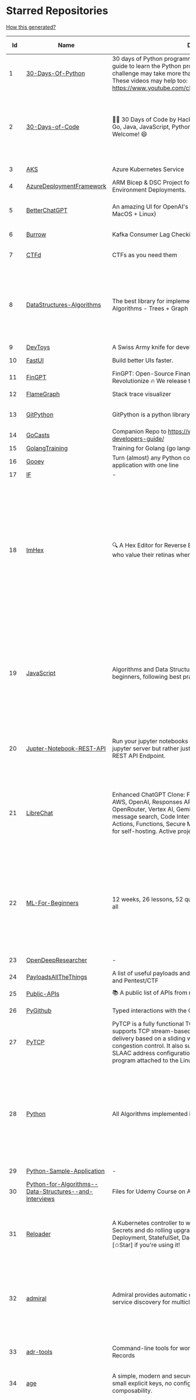 # Starred Repositories  
[How this generated?](../master/USAGE.md)  
  
| Id 			| Name			| Description | Star Counts | Topics/Tags   | Last Updated 	|  
| ----------- | ----------- 	| ----------- | ----------- | ----------- 	| -----------   |  
|1|[30-Days-Of-Python](https://github.com/Asabeneh/30-Days-Of-Python.git)|30 days of Python programming challenge is a step-by-step guide to learn the Python programming language in 30 days. This challenge may take more than100 days, follow your own pace.  These videos may help too: https://www.youtube.com/channel/UC7PNRuno1rzYPb1xLa4yktw|49056||4-6-2025|  
|2|[30-Days-of-Code](https://github.com/xeoneux/30-Days-of-Code.git)|👨‍💻 30 Days of Code by HackerRank Solutions in C, C++, C#, F#, Go, Java, JavaScript, Python, Ruby, Swift & TypeScript. PRs Welcome! 😄|1021|hackerrank, java, swift, python, csharp, fsharp, cplusplus, solutions, 30, days, of, code, typescript, go, ruby, kotlin, javascript, c|17-8-2022|  
|3|[AKS](https://github.com/Azure/AKS.git)|Azure Kubernetes Service|2055||2-9-2025|  
|4|[AzureDeploymentFramework](https://github.com/brwilkinson/AzureDeploymentFramework.git)|ARM Bicep & DSC Project for Azure Infrastructure and App Environment Deployments.|167||18-5-2024|  
|5|[BetterChatGPT](https://github.com/ztjhz/BetterChatGPT.git)|An amazing UI for OpenAI's ChatGPT (Website + Windows + MacOS + Linux)|8427|chatgpt, free, chatbot, gpt-3, gpt-4, better-chat-gpt||  
|6|[Burrow](https://github.com/linkedin/Burrow.git)|Kafka Consumer Lag Checking|3895||14-8-2025|  
|7|[CTFd](https://github.com/CTFd/CTFd.git)|CTFs as you need them|6192|ctf, security, education, flask, ctfd|3-9-2025|  
|8|[DataStructures-Algorithms](https://github.com/rachitiitr/DataStructures-Algorithms.git)|The best library for implementation of all Data Structures and Algorithms - Trees + Graph Algorithms too!|2889|algorithms, data-structures, interview-prep, interview-preparation, competitive-programming, cpp, cpp-library, leetcode, leetcode-solutions|16-3-2024|  
|9|[DevToys](https://github.com/DevToys-app/DevToys.git)|A Swiss Army knife for developers.|29813|||  
|10|[FastUI](https://github.com/pydantic/FastUI.git)|Build better UIs faster.|8861|fastapi, pydantic, python, react|3-9-2025|  
|11|[FinGPT](https://github.com/AI4Finance-Foundation/FinGPT.git)|FinGPT: Open-Source Financial Large Language Models!  Revolutionize 🔥    We release the trained model on HuggingFace.|17132|||  
|12|[FlameGraph](https://github.com/brendangregg/FlameGraph.git)|Stack trace visualizer|18682||20-10-2024|  
|13|[GitPython](https://github.com/gitpython-developers/GitPython.git)|GitPython is a python library used to interact with Git repositories.|4943|git-porcelain, git-plumbing, python-library|19-8-2025|  
|14|[GoCasts](https://github.com/StephenGrider/GoCasts.git)|Companion Repo to https://www.udemy.com/go-the-complete-developers-guide/|2071||25-8-2017|  
|15|[GolangTraining](https://github.com/GoesToEleven/GolangTraining.git)|Training for Golang (go language)|10248|||  
|16|[Gooey](https://github.com/chriskiehl/Gooey.git)|Turn (almost) any Python command line program into a full GUI application with one line|21435||8-5-2022|  
|17|[IF](https://github.com/deep-floyd/IF.git)|-|7846|||  
|18|[ImHex](https://github.com/WerWolv/ImHex.git)|🔍 A Hex Editor for Reverse Engineers, Programmers and people who value their retinas when working at 3 AM.|50324|hex-editor, reverse-engineering, ips, dear-imgui, disassembler, analyzer, mathematical-evaluator, pattern-language, dark-mode, hacktoberfest, forensics, multi-platform, binary-analysis, c-plus-plus, static-analysis, windows, cybersecurity, hacking, cpp, dcode-2025|3-9-2025|  
|19|[JavaScript](https://github.com/TheAlgorithms/JavaScript.git)|Algorithms and Data Structures implemented in JavaScript for beginners, following best practices.|33577|algorithm, algorithm-challenges, data-structures, cryptography, cipher, search, sort, sorting-algorithms, mathematics, conversions, hacktoberfest, javascript, algorithms-implemented, algorithms|15-1-2025|  
|20|[Jupter-Notebook-REST-API](https://github.com/Invictify/Jupter-Notebook-REST-API.git)|Run your jupyter notebooks as a REST API endpoint. This isn't a jupyter server but rather just a way to run your notebooks as a REST API Endpoint.|82|docker, dockerfile, fastapi, jupyter, python, rest-api, data-science, data-science-pipelines|31-3-2020|  
|21|[LibreChat](https://github.com/danny-avila/LibreChat.git)|Enhanced ChatGPT Clone: Features Agents, DeepSeek, Anthropic, AWS, OpenAI, Responses API, Azure, Groq, o1, GPT-5, Mistral, OpenRouter, Vertex AI, Gemini, Artifacts, AI model switching, message search, Code Interpreter, langchain, DALL-E-3, OpenAPI Actions, Functions, Secure Multi-User Auth, Presets, open-source for self-hosting. Active project.|29700|ai, chatgpt, clone, plugins, chatgpt-clone, librechat, anthropic, claude, azure, openai, vision, google, gemini, webui, artifacts, aws, o1, deepseek, responses-api, gpt-5|3-9-2025|  
|22|[ML-For-Beginners](https://github.com/microsoft/ML-For-Beginners.git)|12 weeks, 26 lessons, 52 quizzes, classic Machine Learning for all|77056|ml, data-science, machine-learning, machine-learning-algorithms, machinelearning, python, machinelearning-python, scikit-learn, scikit-learn-python, r, education, microsoft-for-beginners|3-9-2025|  
|23|[OpenDeepResearcher](https://github.com/mshumer/OpenDeepResearcher.git)|-|2704||2-5-2025|  
|24|[PayloadsAllTheThings](https://github.com/swisskyrepo/PayloadsAllTheThings.git)|A list of useful payloads and bypass for Web Application Security and Pentest/CTF|69666||14-8-2025|  
|25|[Public-APIs](https://github.com/n0shake/Public-APIs.git)|📚 A public list of APIs from round the web.|22327||26-7-2024|  
|26|[PyGithub](https://github.com/PyGithub/PyGithub.git)|Typed interactions with the GitHub API v3|7496|pygithub, python, github, github-api||  
|27|[PyTCP](https://github.com/ccie18643/PyTCP.git)|PyTCP is a fully functional TCP/IP stack written in Python. It supports TCP stream-based transport with reliable packet delivery based on a sliding window mechanism and basic congestion control. It also supports IPv6/ICMPv6 protocols with SLAAC address configuration. It operates as a user space program attached to the Linux TAP interface.|368|network, tcp, python, linux, ip, arp, udp, icmp, ethernet, ipv4, ipv6|6-8-2025|  
|28|[Python](https://github.com/TheAlgorithms/Python.git)|All Algorithms implemented in Python|206493|python, algorithm, algorithms-implemented, algorithm-competitions, algos, sorts, searches, sorting-algorithms, education, learn, practice, community-driven, interview, hacktoberfest|1-9-2025|  
|29|[Python-Sample-Application](https://github.com/uber/Python-Sample-Application.git)|-|390||9-3-2015|  
|30|[Python-for-Algorithms--Data-Structures--and-Interviews](https://github.com/jmportilla/Python-for-Algorithms--Data-Structures--and-Interviews.git)|Files for Udemy Course on Algorithms and Data Structures|2579||1-7-2022|  
|31|[Reloader](https://github.com/stakater/Reloader.git)|A Kubernetes controller to watch changes in ConfigMap and Secrets and do rolling upgrades on Pods with their associated Deployment, StatefulSet, DaemonSet and DeploymentConfig – [✩Star] if you're using it!|9040|kubernetes, openshift, configmap, secrets, pods, deployments, daemonset, statefulsets, k8s, watch-changes, deploymentconfigs||  
|32|[admiral](https://github.com/istio-ecosystem/admiral.git)|Admiral provides automatic configuration generation, syncing and service discovery for multicluster Istio service mesh|627|admiral, service-mesh, istio, k8s, multi-cluster, automation, configuration, service-discovery, multicluster, microservices, clusters|10-7-2025|  
|33|[adr-tools](https://github.com/npryce/adr-tools.git)|Command-line tools for working with Architecture Decision Records|5043|architecture-decision-records, documentation, architecture, markdown|30-3-2020|  
|34|[age](https://github.com/FiloSottile/age.git)|A simple, modern and secure encryption tool (and Go library) with small explicit keys, no config options, and UNIX-style composability.|19606|built-at-rc, age-encryption|14-7-2025|  
|35|[airflow](https://github.com/apache/airflow.git)|Apache Airflow - A platform to programmatically author, schedule, and monitor workflows|41840|airflow, apache, apache-airflow, python, scheduler, workflow, automation, dag, data-engineering, data-integration, data-orchestrator, data-pipelines, data-science, elt, etl, machine-learning, mlops, orchestration, workflow-engine, workflow-orchestration||  
|36|[algorithm-visualizer](https://github.com/algorithm-visualizer/algorithm-visualizer.git)|:fireworks:Interactive Online Platform that Visualizes Algorithms from Code|47690|algorithm, data-structure, visualization, animation|18-11-2023|  
|37|[alpha_vantage](https://github.com/RomelTorres/alpha_vantage.git)|A python wrapper for Alpha Vantage API for financial data.|4582|alpha-vantage, pandas, financial-data, python, stock, alphavantage, json, finance, api-wrapper, cryptocurrency, bitcoin||  
|38|[ansible](https://github.com/ansible/ansible.git)|Ansible is a radically simple IT automation platform that makes your applications and systems easier to deploy and maintain. Automate everything from code deployment to network configuration to cloud management, in a language that approaches plain English, using SSH, with no agents to install on remote systems. https://docs.ansible.com.|66149|python, ansible|2-9-2025|  
|39|[archivy](https://github.com/archivy/archivy.git)|Archivy is a self-hostable knowledge repository that allows you to learn and retain information in your own personal and extensible wiki.|3242||25-7-2023|  
|40|[argo-cd](https://github.com/argoproj/argo-cd.git)|Declarative Continuous Deployment for Kubernetes|20531|argo, kubernetes, continuous-deployment, gitops, continuous-delivery, docker, cd, cicd, pipeline, devops, ci-cd, argo-cd, helm, hacktoberfest, jsonnet, kustomize|3-9-2025|  
|41|[argo-events](https://github.com/argoproj/argo-events.git)|Event-driven Automation Framework for Kubernetes|2542|kubernetes, event-driven, cloudevents, workflows, triggers, automation-framework, cloud-native, argo, pipelines, event-source, workflow-automation, eventing-framework|2-9-2025|  
|42|[argo-rollouts](https://github.com/argoproj/argo-rollouts.git)|Progressive Delivery for Kubernetes|3215|gitops, canary, bluegreen, kubernetes, argoproj, deployments, experiments, argo-rollouts, progressive-delivery, hacktoberfest|2-9-2025|  
|43|[argo-workflows](https://github.com/argoproj/argo-workflows.git)|Workflow Engine for Kubernetes|15978|workflow, kubernetes, argo, dag, knative, airflow, machine-learning, argo-workflows, workflow-engine, hacktoberfest, cloud-native, cncf, k8s, gitops, mlops, batch-processing, data-engineering, pipelines|3-9-2025|  
|44|[argoproj](https://github.com/argoproj/argoproj.git)|Common project repo for all Argo Projects|687||27-8-2025|  
|45|[arm-template-whatif](https://github.com/Azure/arm-template-whatif.git)|A repository to track issues related to what-if noise suppression|93||21-8-2025|  
|46|[atlas](https://github.com/Netflix/atlas.git)|In-memory dimensional time series database.|3503||6-8-2025|  
|47|[atuin](https://github.com/atuinsh/atuin.git)|✨ Magical shell history|25587|shell, rust, zsh, history, fish, bash|22-8-2025|  
|48|[auto](https://github.com/intuit/auto.git)|Generate releases based on semantic version labels on pull requests.|2356|release, auto-release, github, slack, jira, releases, publishing, hack, hacktoberfest|6-2-2025|  
|49|[autoenv](https://github.com/hyperupcall/autoenv.git)|Directory-based environments.|5923|environment, cd, shell-extension, shell-scripts, bash, zsh, shell, shell-script, terminal||  
|50|[autoscaler](https://github.com/kubernetes/autoscaler.git)|Autoscaling components for Kubernetes|8546||29-8-2025|  
|51|[awesome](https://github.com/sindresorhus/awesome.git)|😎 Awesome lists about all kinds of interesting topics|397193|awesome, awesome-list, unicorns, lists, resources|18-7-2025|  
|52|[awesome-awesomeness](https://github.com/bayandin/awesome-awesomeness.git)|A curated list of awesome awesomeness|32842||24-3-2022|  
|53|[awesome-courses](https://github.com/prakhar1989/awesome-courses.git)|:books: List of awesome university courses for learning Computer Science!|62598|computer-science, courses, awesome-list, awesome|12-11-2022|  
|54|[awesome-cursorrules](https://github.com/PatrickJS/awesome-cursorrules.git)|📄  Configuration files that enhance Cursor AI editor experience with custom rules and behaviors|33405|awesome, awesome-list, cursor, cursor-ai-editor, cursorrules|2-9-2025|  
|55|[awesome-deep-learning](https://github.com/ChristosChristofidis/awesome-deep-learning.git)|A curated list of awesome Deep Learning tutorials, projects and communities.|26120|deep-learning, neural-network, machine-learning, awesome, awesome-list, recurrent-networks, deep-networks, deep-learning-tutorial, face-images|26-5-2025|  
|56|[awesome-flask](https://github.com/humiaozuzu/awesome-flask.git)|A curated list of awesome Flask resources and plugins|12572|flask, flask-resources, awesome|17-9-2019|  
|57|[awesome-go](https://github.com/avelino/awesome-go.git)|A curated list of awesome Go frameworks, libraries and software|151476|golang, golang-library, go, awesome, awesome-list, hacktoberfest|29-8-2025|  
|58|[awesome-hyper](https://github.com/bnb/awesome-hyper.git)|🖥 Delightful Hyper plugins, themes, and resources|10873|hyper, hyperterm, zeit, terminal, awesome, awesome-list|13-7-2021|  
|59|[awesome-interview-questions](https://github.com/DopplerHQ/awesome-interview-questions.git)|:octocat: A curated awesome list of lists of interview questions. Feel free to contribute! :mortar_board: |76870|awesome-list, awesomeness, interview-questions, interviewing, interview-practice, ruby, javascript, awesome, list, python-interview-questions, rails-interview, javascript-interview-questions, angularjs-interview-questions, android-interview-questions|29-7-2024|  
|60|[awesome-k8s-resources](https://github.com/tomhuang12/awesome-k8s-resources.git)|A curated list of awesome Kubernetes tools and resources.|3848|kubernetes, kubernetes-resources, list, awesome-list, kubernetes-networking, kubernetes-operational, kubernetes-clusters|20-5-2025|  
|61|[awesome-kubectl-plugins](https://github.com/ishantanu/awesome-kubectl-plugins.git)|Curated list of kubectl plugins|980|kubectl-plugins, awesome-list, kubectl, kubernetes|30-6-2025|  
|62|[awesome-kubernetes](https://github.com/ramitsurana/awesome-kubernetes.git)|A curated list for awesome kubernetes sources :ship::tada:|15605|kubernetes, minikube, meetup, resource, kubernetes-sources, google-cloud, kubernetes-cluster, deploy-kubernetes, aws, enterprise-kubernetes-products, monitoring-kubernetes, azure, schedule, google-kubernetes, docker, cloud-providers, books, machine-learning||  
|63|[awesome-macOS](https://github.com/iCHAIT/awesome-macOS.git)|  A curated list of awesome applications, softwares, tools and shiny things for macOS.|17039||5-1-2024|  
|64|[awesome-machine-learning](https://github.com/josephmisiti/awesome-machine-learning.git)|A curated list of awesome Machine Learning frameworks, libraries and software.|69549|||  
|65|[awesome-macos-command-line](https://github.com/herrbischoff/awesome-macos-command-line.git)|Use your macOS terminal shell to do awesome things.|29773|macos, macosx, shell, terminal, awesome-list, awesome, list|2-9-2021|  
|66|[awesome-microservices](https://github.com/mfornos/awesome-microservices.git)|A curated list of Microservice Architecture related principles and technologies.|13845|awesome, microservices, microservices-architecture, cloud-native, cloud-computing|20-1-2025|  
|67|[awesome-ml-courses](https://github.com/luspr/awesome-ml-courses.git)|Awesome free machine learning and AI courses with video lectures.|2974||12-12-2024|  
|68|[awesome-pentest](https://github.com/enaqx/awesome-pentest.git)|A collection of awesome penetration testing resources, tools and other shiny things|23846|awesome, awesome-list|1-7-2025|  
|69|[awesome-python-applications](https://github.com/mahmoud/awesome-python-applications.git)|💿 Free software that works great, and also happens to be open-source Python. |17383|python, application, video, audio, graphics, gui, productivity, education, science, game||  
|70|[awesome-readme](https://github.com/matiassingers/awesome-readme.git)|A curated list of awesome READMEs|19656|awesome-list, awesome, list, readme|21-8-2025|  
|71|[awesome-sanic](https://github.com/mekicha/awesome-sanic.git)|A curated list of awesome Sanic resources and extensions|763||9-5-2023|  
|72|[awesome-scalability](https://github.com/binhnguyennus/awesome-scalability.git)|The Patterns of Scalable, Reliable, and Performant Large-Scale Systems|64957|system-design, backend, scalability, interview, architecture, devops, design-patterns, interview-questions, awesome-list, big-data, awesome, resources, lists, web-development, programming, system, interview-practice, computer-science, distributed-systems, machine-learning|28-8-2025|  
|73|[awesome-selfhosted](https://github.com/awesome-selfhosted/awesome-selfhosted.git)|A list of Free Software network services and web applications which can be hosted on your own servers|245092|selfhosted, awesome, awesome-list, privacy, hosting, cloud, self-hosted, free-software|3-9-2025|  
|74|[awesome-sre](https://github.com/dastergon/awesome-sre.git)|A curated list of Site Reliability and Production Engineering resources.|12610||8-10-2022|  
|75|[awesome-sysadmin](https://github.com/awesome-foss/awesome-sysadmin.git)|A curated list of amazingly awesome open-source sysadmin resources.|30830|awesome, awesome-list, sysadmin, list, devops, ops, software, sre, self-hosted|27-7-2025|  
|76|[awesome-vscode](https://github.com/viatsko/awesome-vscode.git)|🎨 A curated list of delightful VS Code packages and resources.|27373|visual-studio, vscode, vscode-theme, vscode-extension, awesome, awesome-list, list, visualstudio, visual-studio-code, visual-studio-code-extension, visual-studio-code-theme|3-8-2023|  
|77|[awless](https://github.com/wallix/awless.git)|A Mighty CLI for AWS|4980|aws, cli, cloud, aws-cli, cloud-management, awless, golang, devops, devops-tools|10-12-2018|  
|78|[aws-cdk](https://github.com/aws/aws-cdk.git)|The AWS Cloud Development Kit is a framework for defining cloud infrastructure in code|12385|aws, infrastructure-as-code, typescript, cloud-infrastructure, hacktoberfest|3-9-2025|  
|79|[aws-cli](https://github.com/aws/aws-cli.git)|Universal Command Line Interface for Amazon Web Services|16328|aws, cloud, aws-cli, cloud-management||  
|80|[aws-cloudformation-user-guide](https://github.com/awsdocs/aws-cloudformation-user-guide.git)|The open source version of the AWS CloudFormation User Guide|765|aws, aws-cloudformation, cloudformation|7-12-2023|  
|81|[aws-eks-best-practices](https://github.com/aws/aws-eks-best-practices.git)|A best practices guide for day 2 operations, including operational excellence, security, reliability, performance efficiency, and cost optimization.|2131|||  
|82|[aws-eks-kubernetes-masterclass](https://github.com/stacksimplify/aws-eks-kubernetes-masterclass.git)|AWS EKS Kubernetes - Masterclass   DevOps, Microservices|1615|kubernetes, kubernetes-pods, kubernetes-deployment, kubernetes-services, kubernetes-secrets, aws-eks, aws-eks-cluster, aws-ebs, aws-rds, aws-alb, aws-alb-ingress-controller, aws-fargate, aws-codebuild, aws-codecommit, aws-codepipeline, fluentd, aws-cloudwatch, docker, yaml|29-8-2025|  
|83|[aws-load-balancer-controller](https://github.com/kubernetes-sigs/aws-load-balancer-controller.git)|A Kubernetes controller for Elastic Load Balancers|4143|kubernetes-ingress-controller, aws, ingress-resource, kubernetes, ingress, k8s-sig-aws|28-8-2025|  
|84|[aws-sam-cli](https://github.com/aws/aws-sam-cli.git)|CLI tool to build, test, debug, and deploy Serverless applications using AWS SAM|6627||2-9-2025|  
|85|[azure-cli](https://github.com/Azure/azure-cli.git)|Azure Command-Line Interface|4310|||  
|86|[azure-docs-bicep-samples](https://github.com/Azure/azure-docs-bicep-samples.git)|-|93||5-12-2023|  
|87|[azure-functions-host](https://github.com/Azure/azure-functions-host.git)|The host/runtime that powers Azure Functions|1984|azure-functions, azure-webjobs-sdk, serverless, azure|3-9-2025|  
|88|[azure-monitor-opencensus-python](https://github.com/Azure-Samples/azure-monitor-opencensus-python.git)|Sample repository demonstrating Azure Monitor exporters for Opencensus Python|22||1-6-2023|  
|89|[azure-powershell](https://github.com/Azure/azure-powershell.git)|Microsoft Azure PowerShell|4527|azure, powershell, microsoft-azure-powershell, arm, microsoft|3-9-2025|  
|90|[azure-quickstart-templates](https://github.com/Azure/azure-quickstart-templates.git)|Azure Quickstart Templates|14539|azure, templates, arm, bicep, bicep-templates, arm-templates|19-8-2025|  
|91|[azure-rest-api-specs](https://github.com/Azure/azure-rest-api-specs.git)|The source for REST API specifications for Microsoft Azure.|2923|azure, swagger, openapi, rest, cloud|3-9-2025|  
|92|[backstage](https://github.com/backstage/backstage.git)|Backstage is an open framework for building developer portals|31298|infrastructure, dx, developer-experience, developer-portal, microservices, cncf, backstage, self-service-portal|3-9-2025|  
|93|[badges](https://github.com/Naereen/badges.git)|:pencil: Markdown code for lots of small badges :ribbon: :pushpin: (shields.io, forthebadge.com etc) :sunglasses:. Contributions are welcome! Please add yours!|4503|forthebadge, badges, markdown, markdown-cheatsheet, meta-badge, forthebadge-cc, restructuredtext, pokemon, python, awesome, markup|2-3-2025|  
|94|[bandit](https://github.com/PyCQA/bandit.git)|Bandit is a tool designed to find common security issues in Python code.|7280|linter, bandit, security-tools, security-scanner, security, static-code-analysis, python|25-8-2025|  
|95|[bashhub-client](https://github.com/rcaloras/bashhub-client.git)|:cloud: Bash history in the cloud. Indexed and searchable. |1287|||  
|96|[bat](https://github.com/sharkdp/bat.git)|A cat(1) clone with wings.|54244|command-line, tool, syntax-highlighting, git, terminal, cli, rust, hacktoberfest|2-9-2025|  
|97|[bcc](https://github.com/iovisor/bcc.git)|BCC - Tools for BPF-based Linux IO analysis, networking, monitoring, and more|21736||1-9-2025|  
|98|[behave](https://github.com/behave/behave.git)|BDD, Python style.|3357|bdd, bdd-framework, behave, behavior-driven-development, gherkin, cucumber-like, python, python3|31-8-2025|  
|99|[bhai-lang](https://github.com/DulLabs/bhai-lang.git)|A toy programming language written in Typescript|4074||17-4-2022|  
|100|[big-AGI](https://github.com/enricoros/big-AGI.git)|AI suite powered by state-of-the-art models and providing advanced AI/AGI functions. It features AI personas, AGI functions, multi-model chats, text-to-image, voice, response streaming, code highlighting and execution, PDF import, presets for developers, much more. Deploy on-prem or in the cloud.|6603||2-9-2025|  
|101|[bitcoin](https://github.com/bitcoin/bitcoin.git)|Bitcoin Core integration/staging tree|85332|bitcoin, c-plus-plus, p2p, cryptocurrency, cryptography|3-9-2025|  
|102|[black](https://github.com/psf/black.git)|The uncompromising Python code formatter|40885|python, code, formatter, codeformatter, gofmt, yapf, autopep8, pre-commit-hook, hacktoberfest|2-9-2025|  
|103|[blackfriday](https://github.com/russross/blackfriday.git)|Blackfriday: a markdown processor for Go|5585||27-10-2020|  
|104|[blockly](https://github.com/google/blockly.git)|The web-based visual programming editor.|13085||2-9-2025|  
|105|[boto3](https://github.com/boto/boto3.git)|Boto3, an AWS SDK for Python|9513|python, aws, cloud, cloud-management, aws-sdk|3-9-2025|  
|106|[boulder](https://github.com/letsencrypt/boulder.git)|An ACME-based certificate authority, written in Go. |5538|boulder, go, acme, certificate-authority, tls, lets-encrypt, ca, pki, rfc8555|3-9-2025|  
|107|[boundary](https://github.com/hashicorp/boundary.git)|Boundary enables identity-based access management for dynamic infrastructure. |3946|hashicorp, security, zero-trust, hacktoberfest|3-9-2025|  
|108|[brackets](https://github.com/adobe/brackets.git)|An open source code editor for the web, written in JavaScript, HTML and CSS.|33154|||  
|109|[brooklin](https://github.com/linkedin/brooklin.git)|An extensible distributed system for reliable nearline data streaming at scale|943||21-5-2024|  
|110|[brotli](https://github.com/google/brotli.git)|Brotli compression format|14268||1-9-2025|  
|111|[browser-use](https://github.com/browser-use/browser-use.git)|🌐 Make websites accessible for AI agents. Automate tasks online with ease.|69152|llm, ai-agents, ai-tools, browser-automation, python, browser-use, playwright|3-9-2025|  
|112|[build-your-own-x](https://github.com/codecrafters-io/build-your-own-x.git)|Master programming by recreating your favorite technologies from scratch.|416871|programming, tutorials, tutorial-code, tutorial-exercises, free, awesome-list|29-8-2025|  
|113|[caddy](https://github.com/caddyserver/caddy.git)|Fast and extensible multi-platform HTTP/1-2-3 web server with automatic HTTPS|66580|go, web-server, caddyfile, http, http-server, reverse-proxy, https, tls, automatic-https, privacy, security, acme, caddy, golang, http3|2-9-2025|  
|114|[calico](https://github.com/projectcalico/calico.git)|Cloud native networking and network security|6740|cni, cni-plugin, ebpf, k8s, kubernetes, kubernetes-networking, kubernetes-windows, network-policy, networking, security, windows, xdp, identity-aware-policy, openstack, host-protection, cats, observability||  
|115|[camel](https://github.com/camel-ai/camel.git)|🐫 CAMEL: The first and the best multi-agent framework. Finding the Scaling Law of Agents. https://www.camel-ai.org|14072|ai-societies, artificial-intelligence, deep-learning, large-language-models, multi-agent-systems, natural-language-processing, communicative-ai, cooperative-ai, agent||  
|116|[cdnjs](https://github.com/cdnjs/cdnjs.git)|🤖 CDN assets - The #1 free and open source CDN built to make life easier for developers.|10607||3-9-2025|  
|117|[celery](https://github.com/celery/celery.git)|Distributed Task Queue (development branch)|27135|python, task-manager, task-scheduler, task-runner, queue-workers, queued-jobs, queue-tasks, amqp, redis, sqs, sqs-queue, python3, python-library, redis-queue||  
|118|[cello](https://github.com/cello-proj/cello.git)|Run infrastructure as code (IaC) software tools including CDK, Terraform and Cloud Formation via GitOps.|287||29-8-2025|  
|119|[cert-manager](https://github.com/cert-manager/cert-manager.git)|Automatically provision and manage TLS certificates in Kubernetes|13107|kubernetes, letsencrypt, tls, certificate, crd, hacktoberfest||  
|120|[cfssl](https://github.com/cloudflare/cfssl.git)|CFSSL: Cloudflare's PKI and TLS toolkit|9180||26-2-2025|  
|121|[chalice](https://github.com/aws/chalice.git)|Python Serverless Microframework for AWS|10918|python, aws, aws-lambda, cloud, serverless, serverless-framework, aws-apigateway, lambda, python3, python27|29-5-2025|  
|122|[chaos-mesh](https://github.com/chaos-mesh/chaos-mesh.git)|A Chaos Engineering Platform for Kubernetes.|7281|chaos, chaos-engineering, chaos-testing, kubernetes, operator, golang, site-reliability-engineering, fault-injection, cncf, cloud-native, chaos-mesh, chaos-experiments, hacktoberfest, microservices|2-9-2025|  
|123|[chaosmonkey](https://github.com/Netflix/chaosmonkey.git)|Chaos Monkey is a resiliency tool that helps applications tolerate random instance failures.|16159||3-10-2024|  
|124|[chartmuseum](https://github.com/helm/chartmuseum.git)|helm chart repository server|3750|helm, charts, kubernetes, chartmuseum|30-8-2025|  
|125|[charts](https://github.com/helm/charts.git)|⚠️(OBSOLETE) Curated applications for Kubernetes|15455|kubernetes, charts, helm|21-12-2021|  
|126|[chatbox](https://github.com/chatboxai/chatbox.git)|User-friendly Desktop Client App for AI Models/LLMs (GPT, Claude, Gemini, Ollama...)|36458|chatgpt, openai, copilot, gpt, gpt-4, chatbot, ollama, assistant, claude, deepseek||  
|127|[cheat.sh](https://github.com/chubin/cheat.sh.git)|the only cheat sheet you need|40147|cheatsheet, curl, terminal, command-line, cli, examples, documentation, help, tldr, hacktoberfest2021|8-8-2025|  
|128|[cilium](https://github.com/cilium/cilium.git)|eBPF-based Networking, Security, and Observability|22365|||  
|129|[clair](https://github.com/quay/clair.git)|Vulnerability Static Analysis for Containers|10786|containers, static-analysis, go, kubernetes, docker, oci, oci-image, vulnerabilities, clair|2-9-2025|  
|130|[cli](https://github.com/snyk/cli.git)|Snyk CLI scans and monitors your projects for security vulnerabilities.|5225|security, monitor, snyk, vulnerabilities|3-9-2025|  
|131|[cli](https://github.com/cli/cli.git)|GitHub’s official command line tool|40527|github-api-v4, cli, git, golang|3-9-2025|  
|132|[cli53](https://github.com/barnybug/cli53.git)|Command line tool for Amazon Route 53|2098||17-6-2025|  
|133|[click](https://github.com/pallets/click.git)|Python composable command line interface toolkit|16800|python, cli, click, pallets|28-8-2025|  
|134|[cloud-custodian](https://github.com/cloud-custodian/cloud-custodian.git)|Rules engine for cloud security, cost optimization, and governance, DSL in yaml for policies to query, filter, and take actions on resources|5791|aws, compliance, cloud, rules-engine, cloud-computing, management, serverless, lambda, gcp, azure|3-9-2025|  
|135|[cluster-api](https://github.com/kubernetes-sigs/cluster-api.git)|Home for Cluster API, a subproject of sig-cluster-lifecycle|3923|k8s-sig-cluster-lifecycle|3-9-2025|  
|136|[codebytere.github.io](https://github.com/codebytere/codebytere.github.io.git)|personal website|538||22-1-2025|  
|137|[coding-interview-university](https://github.com/jwasham/coding-interview-university.git)|A complete computer science study plan to become a software engineer.|326309|computer-science, interview, programming-interviews, study-plan, data-structures, algorithms, software-engineering, algorithm, coding-interviews, interview-prep, coding-interview, interview-preparation|5-12-2024|  
|138|[compose](https://github.com/docker/compose.git)|Define and run multi-container applications with Docker|36080|docker, docker-compose, orchestration, go, golang|3-9-2025|  
|139|[computer-science](https://github.com/ossu/computer-science.git)|🎓 Path to a free self-taught education in Computer Science!|191435|computer-science, awesome-list, courses, curriculum|23-8-2025|  
|140|[conductor](https://github.com/Netflix/conductor.git)|Conductor is a microservices orchestration engine.|12776|orchestration-engine, java, spring-boot, distributed-systems, workflow-management, microservice-orchestration, workflow-engine, reactjs, javascript, workflow-automation, grpc, workflows, orchestrator|13-12-2023|  
|141|[confd](https://github.com/kelseyhightower/confd.git)|Manage local application configuration files using templates and data from etcd or consul|8413||9-12-2023|  
|142|[config](https://github.com/nikitavoloboev/config.git)|Apps/CLIs/configs I use on macOS/iOS|21110|macos, mac-setup, awesome, dotfiles, fish, karabiner, cursor, ios|2-9-2025|  
|143|[consul](https://github.com/hashicorp/consul.git)|Consul is a distributed, highly available, and data center aware solution to connect and configure applications across dynamic, distributed infrastructure.|29268|consul, service-mesh, service-discovery, kubernetes, vault, ecs, api-gateway|3-9-2025|  
|144|[cookieconsent](https://github.com/orestbida/cookieconsent.git)|:cookie: Simple cross-browser cookie-consent plugin written in vanilla js|4951||29-5-2025|  
|145|[copacetic](https://github.com/project-copacetic/copacetic.git)|🧵 CLI tool for directly patching container images!|1414||29-8-2025|  
|146|[coreutils](https://github.com/uutils/coreutils.git)|Cross-platform Rust rewrite of the GNU coreutils|21066|rust, coreutils, gnu-coreutils, busybox, cross-platform, command-line-tool||  
|147|[cpython](https://github.com/python/cpython.git)|The Python programming language|68688||3-9-2025|  
|148|[crouton](https://github.com/dnschneid/crouton.git)|Chromium OS Universal Chroot Environment (EOL)|8604|chroot, shell, crouton, minecraft, ubuntu, debian, kali, linux, chromeos|30-3-2025|  
|149|[cruise-control](https://github.com/linkedin/cruise-control.git)|Cruise-control is the first of its kind to fully automate the dynamic workload rebalance and self-healing of a Kafka cluster. It provides great value to Kafka users by simplifying the operation of Kafka clusters.|2912|kafka, cluster-management, self-healing|29-7-2025|  
|150|[curl](https://github.com/curl/curl.git)|A command line tool and library for transferring data with URL syntax, supporting DICT, FILE, FTP, FTPS, GOPHER, GOPHERS, HTTP, HTTPS, IMAP, IMAPS, LDAP, LDAPS, MQTT, POP3, POP3S, RTMP, RTMPS, RTSP, SCP, SFTP, SMB, SMBS, SMTP, SMTPS, TELNET, TFTP, WS and WSS. libcurl offers a myriad of powerful features|38707||3-9-2025|  
|151|[dacite](https://github.com/konradhalas/dacite.git)|Simple creation of data classes from dictionaries.|1939||17-3-2025|  
|152|[dailybot](https://github.com/sapumar/dailybot.git)|Simple telegram bot to remind about the daily stand up|8|bot, daily-standup, standup-meetings, standup, standupbot|23-12-2021|  
|153|[dapr](https://github.com/dapr/dapr.git)|Dapr is a portable runtime for building distributed applications across cloud and edge, combining event-driven architecture with workflow orchestration.|25107|microservices, microservice, kubernetes, sidecar, state-management, event-driven, pubsub, serverless, containers|1-9-2025|  
|154|[dash](https://github.com/plotly/dash.git)|Data Apps & Dashboards for Python. No JavaScript Required.|24003|dash, plotly, data-visualization, data-science, gui-framework, flask, react, python, finance, bioinformatics, technical-computing, charting, plotly-dash, web-app, productivity, modeling, rstats, jupyter|3-9-2025|  
|155|[dashboard](https://github.com/kubernetes/dashboard.git)|General-purpose web UI for Kubernetes clusters|15180||8-8-2025|  
|156|[datree](https://github.com/datreeio/datree.git)|Prevent Kubernetes misconfigurations from reaching production (again 😤 )! From code to cloud, Datree provides an E2E policy enforcement solution to run automatic checks for rule violations. See our docs: https://hub.datree.io|6362|kubernetes, policy, guardrail, best-practices, cli, static-code-analysis, datree, admission-webhook, devops, policy-management, security||  
|157|[design-patterns-for-humans](https://github.com/kamranahmedse/design-patterns-for-humans.git)|An ultra-simplified explanation to design patterns|46795|design-patterns, architecture, software-engineering, engineering, principles, computer-science|2-12-2024|  
|158|[developer-roadmap](https://github.com/kamranahmedse/developer-roadmap.git)|Interactive roadmaps, guides and other educational content to help developers grow in their careers.|335267|computer-science, roadmap, developer-roadmap, frontend-roadmap, devops-roadmap, backend-roadmap, react-roadmap, angular-roadmap, python-roadmap, go-roadmap, java-roadmap, dba-roadmap, vue-roadmap, blockchain-roadmap, javascript-roadmap, nodejs-roadmap, qa-roadmap, software-architect-roadmap|3-9-2025|  
|159|[devops-exercises](https://github.com/bregman-arie/devops-exercises.git)|Linux, Jenkins, AWS, SRE, Prometheus, Docker, Python, Ansible, Git, Kubernetes, Terraform, OpenStack, SQL, NoSQL, Azure, GCP, DNS, Elastic, Network, Virtualization. DevOps Interview Questions|78133|devops, aws, linux, ansible, python, docker, prometheus, containers, git, kubernetes, interview, interview-questions, terraform, azure, openstack, sql, coding, sre, production-engineer|31-8-2025|  
|160|[discourse](https://github.com/discourse/discourse.git)|A platform for community discussion. Free, open, simple.|44972|discourse, javascript, rails, ruby, ember, forum, postgresql|3-9-2025|  
|161|[dive](https://github.com/wagoodman/dive.git)|A tool for exploring each layer in a docker image|51896|docker, docker-image, inspector, explorer, cli, tui|16-5-2025|  
|162|[django-health-check](https://github.com/revsys/django-health-check.git)|a pluggable app that runs a full check on the deployment, using a number of plugins to check e.g. database, queue server, celery processes, etc.|1323|django, monitoring|24-7-2025|  
|163|[dns](https://github.com/miekg/dns.git)|DNS library in Go|8482|||  
|164|[dnscontrol](https://github.com/StackExchange/dnscontrol.git)|Infrastructure as code for DNS!|3497|go, dns, infrastructure-as-code, dnscontrol|2-9-2025|  
|165|[dnslib](https://github.com/paulc/dnslib.git)|A Python library to encode/decode DNS wire-format packets |319|python, python3, dns|2-3-2025|  
|166|[dnsperf](https://github.com/cobblau/dnsperf.git)|A DNS performance tool.|220||14-10-2017|  
|167|[docker-cheat-sheet](https://github.com/wsargent/docker-cheat-sheet.git)|Docker Cheat Sheet|22411|docker, cheet-sheet|31-12-2024|  
|168|[docker-development-youtube-series](https://github.com/marcel-dempers/docker-development-youtube-series.git)|-|5603|||  
|169|[docker.labs](https://github.com/docker-archive-public/docker.labs.git)|This is a collection of tutorials for learning how to use Docker with various tools. Contributions welcome.|11800|docker-tutorial, lab, swarm, docker, docker-compose, swarm-mode, orchestration, windows, dotnet, java, security, containers||  
|170|[docker.machine](https://github.com/docker-archive-public/docker.machine.git)|Machine management for a container-centric world|6643||2-9-2019|  
|171|[docker_practice](https://github.com/yeasy/docker_practice.git)|Learn and understand Docker&Container technologies, with real DevOps practice!|25561|docker, book, cloud-computing, container, kubernetes, swarm, mesos, spark, devops, linux|26-12-2024|  
|172|[dockerfiles](https://github.com/jessfraz/dockerfiles.git)|Various Dockerfiles I use on the desktop and on servers.|13903|dockerfiles, bash, docker, dockerfile, linux, shell, containers|27-3-2021|  
|173|[dotfiles](https://github.com/bbkane/dotfiles.git)|Configs for apps I care about|40||28-8-2025|  
|174|[draft-classic](https://github.com/Azure/draft-classic.git)|A tool for developers to create cloud-native applications on Kubernetes.|3907|kubernetes, helm, developer-tools, containers|26-2-2020|  
|175|[duf](https://github.com/muesli/duf.git)|Disk Usage/Free Utility - a better 'df' alternative|13647|hacktoberfest, disk-space, disk-usage, df, linux, macos, freebsd, openbsd, windows, user-friendly, cli, terminal, filesystem, tui|29-8-2025|  
|176|[eBPF-Package-Repository](https://github.com/l3af-project/eBPF-Package-Repository.git)|eBPF Programs|63|ebpf-programs, linux|3-7-2025|  
|177|[echarts](https://github.com/apache/echarts.git)|Apache ECharts is a powerful, interactive charting and data visualization library for browser|64524|echarts, data-visualization, charts, charting-library, visualization, apache, data-viz, canvas, svg|2-9-2025|  
|178|[echo](https://github.com/labstack/echo.git)|High performance, minimalist Go web framework|31484|go, echo, web, middleware, microservice, websocket, ssl, letsencrypt, micro-framework, https, http2, web-framework, labstack-echo||  
|179|[ecs-refarch-service-discovery](https://github.com/awslabs/ecs-refarch-service-discovery.git)|An EC2 Container Service Reference Architecture for providing Service Discovery to containers using CloudWatch Events, Lambda and Route 53 private hosted zones. |444||25-7-2016|  
|180|[eks-node-viewer](https://github.com/awslabs/eks-node-viewer.git)|EKS Node Viewer|1495||2-9-2025|  
|181|[elasticsearch](https://github.com/elastic/elasticsearch.git)|Free and Open Source, Distributed, RESTful Search Engine|73703|elasticsearch, java, search-engine|3-9-2025|  
|182|[engineering-blogs](https://github.com/kilimchoi/engineering-blogs.git)|A curated list of engineering blogs|35601|engineering-blogs, tech, programming-blogs, software-development, lists|5-6-2024|  
|183|[envoy](https://github.com/envoyproxy/envoy.git)|Cloud-native high-performance edge/middle/service proxy|26509|cats, rocket-ships, cars, more-cats, cats-over-dogs, nanoservices, corgis, cncf||  
|184|[eruda](https://github.com/liriliri/eruda.git)|Console for mobile browsers|20116||1-8-2025|  
|185|[espanso](https://github.com/espanso/espanso.git)|A Privacy-first, Cross-platform Text Expander written in Rust|12060|espanso, text-expander, rust, macos, linux, windows, productivity, productivity-tools|31-8-2025|  
|186|[etcd](https://github.com/etcd-io/etcd.git)|Distributed reliable key-value store for the most critical data of a distributed system|50206|etcd, raft, distributed-systems, kubernetes, go, database, key-value, consensus, distributed-database, cncf|3-9-2025|  
|187|[every-chatgpt-gui](https://github.com/billmei/every-chatgpt-gui.git)|Every front-end GUI client for ChatGPT, Claude, and other LLMs|3766||15-8-2025|  
|188|[every-programmer-should-know](https://github.com/mtdvio/every-programmer-should-know.git)|A collection of (mostly) technical things every software developer should know about|88101|cc-by, computer-science, educational, novice, collection|3-9-2025|  
|189|[ewd998](https://github.com/tlaplus-workshops/ewd998.git)|Distributed termination detection on a ring, due to Shmuel Safra:|52|termination, detection, distsys, tlaplus, specs, model-checking, theorem-proving, refinement, safety, liveness|2-9-2024|  
|190|[examples](https://github.com/kubernetes/examples.git)|Kubernetes application example tutorials|6428||1-9-2025|  
|191|[excalidraw](https://github.com/excalidraw/excalidraw.git)|Virtual whiteboard for sketching hand-drawn like diagrams|106436|productivity, collaboration, diagrams, drawing, whiteboard, canvas, hacktoberfest|1-9-2025|  
|192|[external-dns](https://github.com/kubernetes-sigs/external-dns.git)|Configure external DNS servers dynamically from Kubernetes resources|8445|dns, kubernetes, route53, aws, clouddns, gcp, ingress, k8s-sig-network, dns-record, dns-providers, external-dns, dns-controller, dns-servers|3-9-2025|  
|193|[faas](https://github.com/openfaas/faas.git)|OpenFaaS - Serverless Functions Made Simple|25859|functions-as-a-service, functions, lambda, serverless, prometheus, kubernetes, k8s, serverless-functions, paas, gitops, faas, docker, golang, nodejs|29-8-2025|  
|194|[face_recognition](https://github.com/ageitgey/face_recognition.git)|The world's simplest facial recognition api for Python and the command line|55363|machine-learning, face-detection, face-recognition, python|10-6-2022|  
|195|[fastapi](https://github.com/fastapi/fastapi.git)|FastAPI framework, high performance, easy to learn, fast to code, ready for production|89094|python, json, swagger-ui, redoc, starlette, openapi, api, openapi3, framework, async, asyncio, uvicorn, python3, python-types, pydantic, json-schema, fastapi, swagger, rest, web|31-8-2025|  
|196|[fastapi-cache](https://github.com/long2ice/fastapi-cache.git)|fastapi-cache is a tool to cache fastapi response and function result, with backends support redis and memcached.|1629||30-6-2025|  
|197|[fastapi-code-generator](https://github.com/koxudaxi/fastapi-code-generator.git)|This code generator creates FastAPI app from an openapi file.|1242||29-4-2025|  
|198|[fastapi-mvc](https://github.com/fastapi-mvc/fastapi-mvc.git)|Developer productivity tool for making high-quality FastAPI production-ready APIs.|684|python, fastapi, fastapi-template, fastapi-boilerplate, mvc, kubernetes, redis-cluster, redis-operator, redis, helm, project-generator, nix|2-2-2024|  
|199|[fastapi-utils](https://github.com/fastapiutils/fastapi-utils.git)|Reusable utilities for FastAPI|2155|fastapi|15-11-2024|  
|200|[fastapi-versioning](https://github.com/DeanWay/fastapi-versioning.git)|api versioning for fastapi web applications|730|||  
|201|[fasthttp](https://github.com/valyala/fasthttp.git)|Fast HTTP package for Go. Tuned for high performance. Zero memory allocations in hot paths. Up to 10x faster than net/http|22865||24-8-2025|  
|202|[fauxpilot](https://github.com/fauxpilot/fauxpilot.git)|FauxPilot - an open-source alternative to GitHub Copilot server|14742||29-5-2023|  
|203|[fd](https://github.com/sharkdp/fd.git)|A simple, fast and user-friendly alternative to 'find'|39481|||  
|204|[first-contributions](https://github.com/firstcontributions/first-contributions.git)|🚀✨ Help beginners to contribute to open source projects|50176||3-9-2025|  
|205|[fish-shell](https://github.com/fish-shell/fish-shell.git)|The user-friendly command line shell.|30801|fish, shell, terminal, rust|31-8-2025|  
|206|[flasgger](https://github.com/flasgger/flasgger.git)|Easy OpenAPI specs and Swagger UI for your Flask API|3715|api, flask, openapi, openapi-specification, marshmallow, swagger, swagger-ui, api-documentation, api-framework, flask-restful, restful, rest-api, flask-extension, flask-extensions|23-4-2024|  
|207|[flask-app-on-azure-functions](https://github.com/Azure-Samples/flask-app-on-azure-functions.git)|A sample to run a Flask app on Azure Functions|30|||  
|208|[flask-celery-example](https://github.com/miguelgrinberg/flask-celery-example.git)|This repository contains the example code for my blog article Using Celery with Flask.|1214|||  
|209|[flower](https://github.com/mher/flower.git)|Real-time monitor and web admin for Celery distributed task queue|6903|celery, task-queue, monitoring, administration, workers, rabbitmq, redis, python, asynchronous|2-9-2025|  
|210|[fluentui](https://github.com/microsoft/fluentui.git)|Fluent UI web represents a collection of utilities, React components, and web components for building web applications.|19516||3-9-2025|  
|211|[flux](https://github.com/fluxcd/flux.git)|Successor: https://github.com/fluxcd/flux2|6876|kubernetes, gitops, legacy|1-11-2022|  
|212|[forcediphttpsadapter](https://github.com/Roadmaster/forcediphttpsadapter.git)|A requests TransportAdapter allowing to force a specific IP for HTTPS connections.|66||11-8-2023|  
|213|[fortio](https://github.com/fortio/fortio.git)|Fortio load testing library, command line tool, advanced echo server and web UI in go (golang). Allows to specify a set query-per-second load and record latency histograms and other useful stats.|3600|golang, golang-library, golang-application, performance, performance-testing, performance-visualization, http, grpc, proxy, go, stress-testing|30-8-2025|  
|214|[fortio-operator](https://github.com/verfio/fortio-operator.git)|Load Testing Operator within the Kubernetes cluster and outside of it.|38||18-3-2019|  
|215|[free-for-dev](https://github.com/ripienaar/free-for-dev.git)|A list of SaaS, PaaS and IaaS offerings that have free tiers of interest to devops and infradev|111334|||  
|216|[free-programming-books](https://github.com/EbookFoundation/free-programming-books.git)|:books: Freely available programming books|367210|education, books, list, resource, hacktoberfest|1-9-2025|  
|217|[frp](https://github.com/fatedier/frp.git)|A fast reverse proxy to help you expose a local server behind a NAT or firewall to the internet.|98220|proxy, reverse-proxy, tunnel, nat, go, firewall, frp, expose, http-proxy, p2p|27-8-2025|  
|218|[fucking-algorithm](https://github.com/labuladong/fucking-algorithm.git)|刷算法全靠套路，认准 labuladong 就够了！English version supported! Crack LeetCode, not only how, but also why. |129212|||  
|219|[full-stack-fastapi-template](https://github.com/fastapi/full-stack-fastapi-template.git)|Full stack, modern web application template. Using FastAPI, React, SQLModel, PostgreSQL, Docker, GitHub Actions, automatic HTTPS and more.|37414|python, json, json-schema, docker, postgresql, frontend, backend, fastapi, traefik, letsencrypt, swagger, jwt, openapi, chakra-ui, react, tanstack-query, tanstack-router, typescript, sqlmodel||  
|220|[fuzzywuzzy](https://github.com/seatgeek/fuzzywuzzy.git)|Fuzzy String Matching in Python|9255|||  
|221|[game_control](https://github.com/ChoudharyChanchal/game_control.git)|-|735||19-7-2020|  
|222|[gcsfuse](https://github.com/GoogleCloudPlatform/gcsfuse.git)|A user-space file system for interacting with Google Cloud Storage|2153||3-9-2025|  
|223|[generative-ai-for-beginners](https://github.com/microsoft/generative-ai-for-beginners.git)|21 Lessons, Get Started Building with Generative AI |96691|ai, chatgpt, dall-e, generativeai, gpt, azure, generative-ai, llms, openai, prompt-engineering, language-model, semantic-search, transformers, microsoft-for-beginners|28-8-2025|  
|224|[ghostfolio](https://github.com/ghostfolio/ghostfolio.git)|Open Source Wealth Management Software. Angular + NestJS + Prisma + Nx + TypeScript 🤍|6425||3-9-2025|  
|225|[gin](https://github.com/gin-gonic/gin.git)|Gin is a HTTP web framework written in Go (Golang). It features a Martini-like API with much better performance -- up to 40 times faster. If you need smashing performance, get yourself some Gin.|83846|server, middleware, framework, go, router, performance, gin|6-8-2025|  
|226|[gitbook](https://github.com/GitbookIO/gitbook.git)|The open source frontend for GitBook doc sites|28251|documentation, git, gitbook, markdown|3-9-2025|  
|227|[github-cheat-sheet](https://github.com/tiimgreen/github-cheat-sheet.git)|A list of cool features of Git and GitHub.|52314|awesome, awesome-list, list, github, git|15-10-2023|  
|228|[github-readme-stats](https://github.com/anuraghazra/github-readme-stats.git)|:zap: Dynamically generated stats for your github readmes|75696|profile-readme, dynamic, readme-generator, serverless, hacktoberfest, readme-stats|1-9-2025|  
|229|[gitignore](https://github.com/github/gitignore.git)|A collection of useful .gitignore templates|169092|gitignore, git|2-9-2025|  
|230|[gitops-engine](https://github.com/argoproj/gitops-engine.git)|Democratizing GitOps|1779|gitops, kubernetes, continuous-deployment|2-9-2025|  
|231|[gitui](https://github.com/gitui-org/gitui.git)|Blazing 💥 fast terminal-ui for git written in rust 🦀|20466|||  
|232|[glb-director](https://github.com/github/glb-director.git)|GitHub Load Balancer Director and supporting tooling.|2409|||  
|233|[go-fuzz](https://github.com/dvyukov/go-fuzz.git)|Randomized testing for Go|4835|fuzzing, testing, go|24-9-2024|  
|234|[go-github](https://github.com/google/go-github.git)|Go library for accessing the GitHub v3 API|10928|go, github-api, github, golang, hacktoberfest|18-8-2025|  
|235|[go-leetcode](https://github.com/austingebauer/go-leetcode.git)|A collection of 100+ popular LeetCode problems solved in Go.|1801|leetcode, ctci|8-1-2025|  
|236|[go-metrics](https://github.com/rcrowley/go-metrics.git)|Go port of Coda Hale's Metrics library|3472||1-4-2025|  
|237|[go-restful](https://github.com/emicklei/go-restful.git)|package for building REST-style Web Services using Go|5100|rest, go, customizable, routing, openapi|14-8-2025|  
|238|[go-spew](https://github.com/davecgh/go-spew.git)|Implements a deep pretty printer for Go data structures to aid in debugging|6303|||  
|239|[goaccess](https://github.com/allinurl/goaccess.git)|GoAccess is a real-time web log analyzer and interactive viewer that runs in a terminal in *nix systems or through your browser.|19754|||  
|240|[gobgp](https://github.com/osrg/gobgp.git)|BGP implemented in the Go Programming Language|3868||3-9-2025|  
|241|[golang-web-dev](https://github.com/GoesToEleven/golang-web-dev.git)|-|3392||13-12-2019|  
|242|[goldmark](https://github.com/yuin/goldmark.git)|:trophy: A markdown parser written in Go. Easy to extend, standard(CommonMark) compliant, well structured.|4297|markdown, commonmark, golang, go|30-8-2025|  
|243|[google-api-python-client](https://github.com/googleapis/google-api-python-client.git)|🐍 The official Python client library for Google's discovery based APIs.|8433|||  
|244|[google-cloud-python](https://github.com/googleapis/google-cloud-python.git)|Google Cloud Client Library for Python|5093|python|3-9-2025|  
|245|[goreleaser](https://github.com/goreleaser/goreleaser.git)|Release engineering, simplified|15078||3-9-2025|  
|246|[gotty](https://github.com/sorenisanerd/gotty.git)|Share your terminal as a web application|2313||3-8-2025|  
|247|[gping](https://github.com/orf/gping.git)|Ping, but with a graph|11949|rust, command-line, cli, ping, linux, graph, network-monitoring, shell||  
|248|[gpt-pilot](https://github.com/Pythagora-io/gpt-pilot.git)|The first real AI developer|33341|ai, codegen, developer-tools, gpt-4, coding-assistant, research-project|4-3-2025|  
|249|[grafana](https://github.com/grafana/grafana.git)|The open and composable observability and data visualization platform. Visualize metrics, logs, and traces from multiple sources like Prometheus, Loki, Elasticsearch, InfluxDB, Postgres and many more. |69734|grafana, monitoring, analytics, metrics, influxdb, prometheus, elasticsearch, alerting, data-visualization, go, dashboard, business-intelligence, mysql, postgres, hacktoberfest|3-9-2025|  
|250|[graphene-django](https://github.com/graphql-python/graphene-django.git)|Build powerful, efficient, and flexible GraphQL APIs with seamless Django integration.|4369|||  
|251|[grequests](https://github.com/spyoungtech/grequests.git)|Requests + Gevent = <3|4572||8-8-2024|  
|252|[grex](https://github.com/pemistahl/grex.git)|A command-line tool and Rust library with Python bindings for generating regular expressions from user-provided test cases|7574|||  
|253|[grumpy](https://github.com/giantswarm/grumpy.git)|Kubernetes Validation Admission Controller example|24||24-7-2020|  
|254|[guacamole-server](https://github.com/apache/guacamole-server.git)|Mirror of Apache Guacamole Server|3495|guacamole, c, network-client, java, network-server, javascript||  
|255|[haproxy](https://github.com/haproxy/haproxy.git)|HAProxy Load Balancer's development branch (mirror of git.haproxy.org)|5899|haproxy, load-balancer, reverse-proxy, proxy, http, http2, cache, fastcgi, high-availability, https, ipv6, proxy-protocol, ddos-mitigation, tls13, high-performance, caching|3-9-2025|  
|256|[helmfile](https://github.com/roboll/helmfile.git)|Deploy Kubernetes Helm Charts|4053|kubernetes, helm, chart|13-12-2022|  
|257|[hey](https://github.com/rakyll/hey.git)|HTTP load generator, ApacheBench (ab) replacement|19224||23-3-2021|  
|258|[homepage](https://github.com/gethomepage/homepage.git)|A highly customizable homepage (or startpage / application dashboard) with Docker and service API integrations.|25607|homepage, nextjs, node, react, self-hosted, startpage, docker||  
|259|[hoppscotch](https://github.com/hoppscotch/hoppscotch.git)|Open source API development ecosystem - https://hoppscotch.io (open-source alternative to Postman, Insomnia)|73827|||  
|260|[how-web-works](https://github.com/vasanthk/how-web-works.git)|What happens behind the scenes when we type www.google.com in a browser?|16557|||  
|261|[howdoi](https://github.com/gleitz/howdoi.git)|instant coding answers via the command line|10761||22-10-2024|  
|262|[htop](https://github.com/htop-dev/htop.git)|htop - an interactive process viewer|7374|||  
|263|[http2smugl](https://github.com/neex/http2smugl.git)|-|554||27-3-2025|  
|264|[httpstat](https://github.com/davecheney/httpstat.git)|It's like curl -v, with colours. |7166||11-1-2025|  
|265|[httpstat](https://github.com/reorx/httpstat.git)|curl statistics made simple|6122|curl, cli, python, http, visualization|12-6-2023|  
|266|[httptools](https://github.com/MagicStack/httptools.git)|Fast HTTP parser|1274|||  
|267|[httpx](https://github.com/encode/httpx.git)|A next generation HTTP client for Python. 🦋|14522|||  
|268|[hubot-slack](https://github.com/slackapi/hubot-slack.git)|Slack Developer Kit for Hubot|2299|hubot-adapter, hubot, coffeescript, slack, slack-app, bot||  
|269|[hugo](https://github.com/gohugoio/hugo.git)|The world’s fastest framework for building websites.|83246||3-9-2025|  
|270|[inshellisense](https://github.com/microsoft/inshellisense.git)|IDE style command line auto complete|9437|autocomplete, bash, cli, fish, linux, macos, powershell, pwsh, terminal, windows, zsh, nushell, xonsh|26-7-2025|  
|271|[interactive-coding-challenges](https://github.com/donnemartin/interactive-coding-challenges.git)|120+ interactive Python coding interview challenges (algorithms and data structures).  Includes Anki flashcards.|30714|||  
|272|[interview](https://github.com/Olshansk/interview.git)|Everything you need to prepare for your technical interview|18182||25-12-2024|  
|273|[interviews](https://github.com/kdn251/interviews.git)|Everything you need to know to get the job.|64434|java, interview, interview-questions, interview-practice, interview-preparation, interview-prep, algorithm, algorithm-challenges, algorithms, algorithm-competitions, technical-coding-interview, leetcode, leetcode-solutions, leetcode-java, coding-interviews, coding-interview, coding-challenge, coding-challenges, leetcode-questions, interviews|12-5-2025|  
|274|[ipvs](https://github.com/cloudflare/ipvs.git)|Package ipvs allows you to manage Linux IPVS services and destinations|161||27-2-2025|  
|275|[ipython](https://github.com/ipython/ipython.git)|Official repository for IPython itself. Other repos in the IPython organization contain things like the website, documentation builds, etc.|16552||1-9-2025|  
|276|[iris](https://github.com/kataras/iris.git)|The fastest HTTP/2 Go Web Framework. New, modern and easy to learn. Fast development with Code you control. Unbeatable cost-performance ratio :rocket:|25565|go, iris, web-framework, mvc, golang, dependency-injection, http2, sessions, websocket|16-8-2025|  
|277|[istio](https://github.com/istio/istio.git)|Connect, secure, control, and observe services.|37210|microservices, service-mesh, lyft-envoy, kubernetes, api-management, circuit-breaker, polyglot-microservices, enforce-policies, proxies, microservice, envoy, consul, nomad, request-routing, resiliency, fault-injection||  
|278|[it-tools](https://github.com/CorentinTh/it-tools.git)|Collection of handy online tools for developers, with great UX. |32550|vuejs, tools, tool, converter, website, frontend, developer-tools, developer-productivity, productivity, javascript, typescript|6-4-2025|  
|279|[ivy](https://github.com/ivy-llc/ivy.git)|Convert Machine Learning Code Between Frameworks|14242|python, tensorflow, pytorch, numpy, jax|2-8-2025|  
|280|[jaeger](https://github.com/jaegertracing/jaeger.git)|CNCF Jaeger, a Distributed Tracing Platform|21808|distributed-tracing, cncf, tracing, observability, jaeger, opentelemetry, hacktoberfest|3-9-2025|  
|281|[javascript-algorithms](https://github.com/trekhleb/javascript-algorithms.git)|📝 Algorithms and data structures implemented in JavaScript with explanations and links to further readings|193175|javascript, algorithms, algorithm, javascript-algorithms, computer-science, interview, data-structures, interview-preparation|12-2-2025|  
|282|[javascript-questions](https://github.com/lydiahallie/javascript-questions.git)|A long list of (advanced) JavaScript questions, and their explanations :sparkles:  |64858||10-3-2024|  
|283|[jira](https://github.com/go-jira/jira.git)|simple jira command line client in Go|2699||7-5-2025|  
|284|[jq](https://github.com/jqlang/jq.git)|Command-line JSON processor|32505|jq|27-8-2025|  
|285|[jsii](https://github.com/aws/jsii.git)|jsii allows code in any language to naturally interact with JavaScript classes. It is the technology that enables the AWS Cloud Development Kit to deliver polyglot libraries from a single codebase!|2807|aws, node, cross-language, typescript, hacktoberfest|3-9-2025|  
|286|[jsonnet](https://github.com/google/jsonnet.git)|Jsonnet - The data templating language|7333|jsonnet, configuration, config, functional, json|22-7-2025|  
|287|[jsonschema](https://github.com/python-jsonschema/jsonschema.git)|An implementation of the JSON Schema specification for Python|4833|json-schema, json, validation, schema, jsonschema|3-9-2025|  
|288|[k2tf](https://github.com/sl1pm4t/k2tf.git)|Kubernetes YAML to Terraform HCL converter|1219|terraform, kubernetes, yaml, hcl, tool, utility, command-line-tool, converter, hashicorp, hashicorp-terraform|7-8-2024|  
|289|[k6-benchmarks](https://github.com/grafana/k6-benchmarks.git)|-|35|keep|13-10-2023|  
|290|[k6-example-woocommerce](https://github.com/grafana/k6-example-woocommerce.git)|Example k6 scripts targeting a WooCommerce deployment|43||21-2-2024|  
|291|[k8s-conformance](https://github.com/cncf/k8s-conformance.git)|🧪CNCF K8s Conformance Working Group|898|cncf, kubernetes, conformance|28-8-2025|  
|292|[k8sgpt](https://github.com/k8sgpt-ai/k8sgpt.git)|Giving Kubernetes Superpowers to everyone|6913|devops, kubernetes, openai, sre, tooling, ai, llama|3-9-2025|  
|293|[k9s](https://github.com/derailed/k9s.git)|🐶 Kubernetes CLI To Manage Your Clusters In Style!|30927|k9s, kubernetes, kubernetes-cli, kubernetes-clusters, k8s, k8s-cluster, go, golang|1-9-2025|  
|294|[kafdrop](https://github.com/obsidiandynamics/kafdrop.git)|Kafka Web UI|5956|kafka, kubernetes, docker, consumer-group, consumer-producer, pub-sub, event-sourcing, event-streaming, kafka-ui, kafka-utils, kafka-tools, zookeeper, web-ui, topic|2-9-2025|  
|295|[kafka-monitor](https://github.com/linkedin/kafka-monitor.git)|Xinfra Monitor monitors the availability of Kafka clusters by producing synthetic workloads using end-to-end pipelines to obtain derived vital statistics - E2E latency, service produce/consume availability, offsets commit availability & latency, message loss rate and more.|2040|kafka-monitor, kafka-cluster, monitor-topic, partition, broker, partition-count, leader, latency, cluster, metrics, kmf, kafka-broker, xinfra-monitor, monitor-single-clusters, reassigns-partition, jmx-metrics, clusters, xinfra, monitor, topic|22-3-2023|  
|296|[kaniko](https://github.com/GoogleContainerTools/kaniko.git)|Build Container Images In Kubernetes|15676|containers, docker, developer-tools, kubernetes|3-6-2025|  
|297|[karmada](https://github.com/karmada-io/karmada.git)|Open, Multi-Cloud, Multi-Cluster Kubernetes Orchestration|5017|cloud-native, kubernetes, multicloud, cloud-computing, containers, k8s, multi-cluster||  
|298|[katib](https://github.com/kubeflow/katib.git)|Automated Machine Learning on Kubernetes|1622|ai, automl, huggingface, hyperparameter-tuning, jax, kubeflow, kubernetes, llm, machine-learning, mlops, neural-architecture-search, pytorch, scikit-learn, tensorflow|23-8-2025|  
|299|[katran](https://github.com/facebookincubator/katran.git)|A high performance layer 4 load balancer|5031|||  
|300|[kb](https://github.com/gnebbia/kb.git)|A minimalist command line knowledge base manager|3263|knowledge, cheatsheets, procedures, methodology, pentest-tool, knowledge-base, rtfm, notes, notes-management-system, cli, notebook|21-6-2025|  
|301|[kgateway](https://github.com/kgateway-dev/kgateway.git)|The Cloud-Native API Gateway and AI Gateway|4795|envoy, api-gateway, serverless, api-management, kubernetes, kubernetes-ingress-controller, microservices, hybrid-apps, legacy-apps, grpc, cloud-native, envoy-proxy||  
|302|[kind](https://github.com/kubernetes-sigs/kind.git)|Kubernetes IN Docker - local clusters for testing Kubernetes|14490|k8s-sig-testing, kubernetes, kubeadm, golang, docker, podman|27-8-2025|  
|303|[kong](https://github.com/Kong/kong.git)|🦍 The Cloud-Native API Gateway and AI Gateway.|41681|||  
|304|[kopf](https://github.com/nolar/kopf.git)|A Python framework to write Kubernetes operators in just a few lines of code|2421|kubernetes, kubernetes-operator, kubernetes-operators, python, python3, framework, asyncio, operator, operators, python-framework, kopf, admission-webhook, admission-controller, admission-controllers, operator-framework, kubernetes-concepts|12-5-2025|  
|305|[kraken](https://github.com/uber/kraken.git)|P2P Docker registry capable of distributing TBs of data in seconds|6506|docker, docker-registry, container, docker-image, p2p, bittorrent, containerd||  
|306|[krew](https://github.com/kubernetes-sigs/krew.git)|📦 Find and install kubectl plugins|6736|kubectl, kubectl-plugins, k8s-sig-cli||  
|307|[kube-capacity](https://github.com/robscott/kube-capacity.git)|A simple CLI that provides an overview of the resource requests, limits, and utilization in a Kubernetes cluster|2455|kubernetes, utilization, resource-management|18-8-2025|  
|308|[kube-forwarder](https://github.com/pixel-point/kube-forwarder.git)|Easy to use Kubernetes port forwarding manager|1122|kubernetes, devops, port-forwarding, k8s, macos, linux, windows, electron, vue||  
|309|[kube-linter](https://github.com/stackrox/kube-linter.git)|KubeLinter is a static analysis tool that checks Kubernetes YAML files and Helm charts to ensure the applications represented in them adhere to best practices.|3264|static-analysis, yaml-files, helm-charts, kubernetes, hactoberfest||  
|310|[kube2iam](https://github.com/jtblin/kube2iam.git)|kube2iam  provides different AWS IAM roles for pods running on Kubernetes|2025|kubernetes, aws|27-5-2025|  
|311|[kubebuilder](https://github.com/kubernetes-sigs/kubebuilder.git)|Kubebuilder - SDK for building Kubernetes APIs using CRDs|8676|k8s-sig-api-machinery|2-9-2025|  
|312|[kubeconform](https://github.com/yannh/kubeconform.git)|A FAST Kubernetes manifests validator, with support for Custom Resources!|2756||12-5-2025|  
|313|[kubectx](https://github.com/ahmetb/kubectx.git)|Faster way to switch between clusters and namespaces in kubectl|18967|kubernetes, kubectl, kubectl-plugins, kubernetes-clusters||  
|314|[kubeflow](https://github.com/kubeflow/kubeflow.git)|Machine Learning Toolkit for Kubernetes|15169|ml, kubernetes, minikube, tensorflow, notebook, google-kubernetes-engine, jupyter, machine-learning, kubeflow|12-8-2025|  
|315|[kubernetes-external-secrets](https://github.com/external-secrets/kubernetes-external-secrets.git)|Integrate external secret management systems with Kubernetes|2592|kubernetes, secrets-management, aws, aws-secrets-manager, vault, hashicorp, kubernetes-external-secrets, secrets-manager|28-5-2022|  
|316|[kubernetes-the-hard-way](https://github.com/kelseyhightower/kubernetes-the-hard-way.git)|Bootstrap Kubernetes the hard way. No scripts.|45617||10-4-2025|  
|317|[kubescape](https://github.com/kubescape/kubescape.git)|Kubescape is an open-source Kubernetes security platform for your IDE, CI/CD pipelines, and clusters. It includes risk analysis, security, compliance, and misconfiguration scanning, saving Kubernetes users and administrators precious time, effort, and resources.|10973|kubernetes, security, nsa, mitre-attack, devops, best-practice, vulnerability-detection|2-9-2025|  
|318|[kubeshark](https://github.com/kubeshark/kubeshark.git)|The API traffic analyzer for Kubernetes providing real-time K8s protocol-level visibility, capturing and monitoring all traffic and payloads going in, out and across containers, pods, nodes and clusters. Inspired by Wireshark, purposely built for Kubernetes|11488|kubernetes, microservices, golang, rest, grpc, amqp, kafka, redis, go, microservice, microservices-application, devops, devops-tools, sniffer, observability, wireshark, cloud-native, docker, forensics, incident-response|2-9-2025|  
|319|[kubetools](https://github.com/collabnix/kubetools.git)|Kubetools - Curated List of Kubernetes Tools|3188|hacktoberfest, hacktoberfest2020, kubernetes, helm, helmpack, helmcharts, jenkins, iot, monitoring, monitoring-tool, prometheus, thanos, grafana, kubernetes-clusters, kubernetes-operational, kubernetes-resource, k8s-cluster, kubernetes-cli|11-7-2025|  
|320|[kubewatch](https://github.com/vmware-archive/kubewatch.git)|Watch k8s events and trigger Handlers|2438|||  
|321|[kudu](https://github.com/projectkudu/kudu.git)|Kudu is the engine behind git/hg deployments, WebJobs, and various other features in Azure Web Sites. It can also run outside of Azure.|3138|||  
|322|[landscape](https://github.com/cncf/landscape.git)|🌄 The Cloud Native Interactive Landscape filters and sorts hundreds of projects and products, and shows details including GitHub stars, funding, first and last commits, contributor counts and headquarters location.|9674|cloud-native, landscape, cncf, svg, logo, serverless, crunchbase, wasm|3-9-2025|  
|323|[lazydocker](https://github.com/jesseduffield/lazydocker.git)|The lazier way to manage everything docker|45927||22-12-2024|  
|324|[learn-python](https://github.com/trekhleb/learn-python.git)|📚 Playground and cheatsheet for learning Python. Collection of Python scripts that are split by topics and contain code examples with explanations.|17260||21-7-2023|  
|325|[learn-python3](https://github.com/jerry-git/learn-python3.git)|Jupyter notebooks for teaching/learning Python 3|6669|teaching-materials, python3, jupyter-notebook, learning-python, python-exercises|25-4-2023|  
|326|[learn-regex](https://github.com/ziishaned/learn-regex.git)|Learn regex the easy way|46081|regex, regular-expression, learn-regex||  
|327|[learnopencv](https://github.com/spmallick/learnopencv.git)|Learn OpenCV  : C++ and Python Examples|22241|computer-vision, machine-learning, ai, deep-learning, deep-neural-networks, deeplearning, computervision, opencv, opencv-python, opencv-library, opencv3, opencv-cpp, opencv-tutorial|3-9-2025|  
|328|[leetcode](https://github.com/gouthampradhan/leetcode.git)|Leetcode solutions|3305||19-12-2024|  
|329|[lettuce](https://github.com/redis/lettuce.git)|Advanced Java Redis client for thread-safe sync, async, and reactive usage. Supports Cluster, Sentinel, Pipelining, and codecs.|5631|java, redis, asynchronous, reactive, redis-sentinel, redis-cluster, azure-redis-cache, aws-elasticache, redis-client||  
|330|[leveldb](https://github.com/google/leveldb.git)|LevelDB is a fast key-value storage library written at Google that provides an ordered mapping from string keys to string values.|38079||30-1-2025|  
|331|[life](https://github.com/cheeaun/life.git)|Life - a timeline of important events in my life|2893||14-10-2018|  
|332|[linkedin-skill-assessments-quizzes](https://github.com/Ebazhanov/linkedin-skill-assessments-quizzes.git)|Full reference of LinkedIn answers 2024 for skill assessments (aws-lambda, rest-api, javascript, react, git, html, jquery, mongodb, java, Go, python, machine-learning, power-point) linkedin excel test lösungen, linkedin machine learning test LinkedIn test questions and answers |28640|linkedin, quiz-questions, answers, assessment, quiz, linkedin-questions, hacktoberfest, hacktoberfest2020, exam, skills, hacktoberfest2021, golang, english, france, german, hacktoberfest2022, hacktoberfest2023, hacktoberfest2024|22-5-2025|  
|333|[linkerd2](https://github.com/linkerd/linkerd2.git)|Ultralight, security-first service mesh for Kubernetes. Main repo for Linkerd 2.x.|11089|service-mesh, rust, golang, kubernetes, linkerd, cloud-native|3-9-2025|  
|334|[linux-insides](https://github.com/0xAX/linux-insides.git)|A book-in-progress about the Linux kernel and its insides.|31182|linux-kernel, linux-insides, linux|3-9-2025|  
|335|[litmus](https://github.com/litmuschaos/litmus.git)|Litmus helps  SREs and developers practice chaos engineering in a Cloud-native way. Chaos experiments are published at the ChaosHub  (https://hub.litmuschaos.io). Community notes is at https://hackmd.io/a4Zu_sH4TZGeih-xCimi3Q|4817|chaos-engineering, kubernetes, chaos-experiments, cloud-native, chaoshub, hacktoberfest, cncf, operator-sdk, site-reliability-engineering, golang, chaos-testing, fault-injection, google-summer-of-code, devops, fault-simulation, litmuschaos, reliability-engineering, resilience-testing, k8s, lfx|14-8-2025|  
|336|[localstack](https://github.com/localstack/localstack.git)|💻 A fully functional local AWS cloud stack. Develop and test your cloud & Serverless apps offline|60342|aws, localstack, testing, continuous-integration, developer-tools, python, cloud||  
|337|[locust](https://github.com/locustio/locust.git)|Write scalable load tests in plain Python 🚗💨|26722|||  
|338|[logfire](https://github.com/pydantic/logfire.git)|Uncomplicated Observability for Python and beyond! 🪵🔥|3527||3-9-2025|  
|339|[logrus](https://github.com/sirupsen/logrus.git)|Structured, pluggable logging for Go.|25462|logging, logrus, go|4-8-2025|  
|340|[loguru](https://github.com/Delgan/loguru.git)|Python logging made (stupidly) simple|22615||31-8-2025|  
|341|[mangum](https://github.com/Kludex/mangum.git)|AWS Lambda support for ASGI applications|1970|asgi, aws, lambda, serverless, python, asyncio, api-gateway, starlette, fastapi, quart, django, sanic, aws-lambda, python3|2-6-2025|  
|342|[marathon](https://github.com/d2iq-archive/marathon.git)|Deploy and manage containers (including Docker) on top of Apache Mesos at scale.|4054|dcos-orchestration-guild, dcos|27-7-2021|  
|343|[markdown-here](https://github.com/adam-p/markdown-here.git)|Google Chrome, Firefox, and Thunderbird extension that lets you write email in Markdown and render it before sending.|60004||10-7-2025|  
|344|[markitdown](https://github.com/microsoft/markitdown.git)|Python tool for converting files and office documents to Markdown.|72758|langchain, openai, autogen-extension, autogen, markdown, microsoft-office, pdf|26-8-2025|  
|345|[maybe](https://github.com/maybe-finance/maybe.git)|The personal finance app for everyone|53238|finance, personal-finance, postgresql, hotwire, ruby, ruby-on-rails, stimulusjs, turbo||  
|346|[mdBook](https://github.com/rust-lang/mdBook.git)|Create book from markdown files. Like Gitbook but implemented in Rust|20257||2-9-2025|  
|347|[memray](https://github.com/bloomberg/memray.git)|Memray is a memory profiler for Python|14341||18-8-2025|  
|348|[mergestat-lite](https://github.com/mergestat/mergestat-lite.git)|Query git repositories with SQL. Generate reports, perform status checks, analyze codebases. 🔍 📊|3513|git, sql, sqlite, golang, go, cli, command-line||  
|349|[metallb](https://github.com/metallb/metallb.git)|A network load-balancer implementation for Kubernetes using standard routing protocols|7738||12-8-2025|  
|350|[microservices-demo](https://github.com/GoogleCloudPlatform/microservices-demo.git)|Sample cloud-first application with 10 microservices showcasing Kubernetes, Istio, and gRPC.|18913|kubernetes, grpc, istio, gke, skaffold, sample-application, google-cloud, samples, gcp, kustomize, terraform||  
|351|[minio](https://github.com/minio/minio.git)|MinIO is a high-performance, S3 compatible object store, open sourced under GNU AGPLv3 license.|54999|go, storage, cloud, s3, objectstorage, cloudstorage, amazon-s3, cloudnative, k8s, kubernetes, multi-cloud, multi-cloud-kubernetes|29-8-2025|  
|352|[miniserve](https://github.com/svenstaro/miniserve.git)|🌟 For when you really just want to serve some files over HTTP right now!|6971|serve, http-server, server, static-files, cli, command-line, command-line-tool|1-9-2025|  
|353|[missil](https://github.com/ericmiguel/missil.git)|Simple FastAPI declarative endpoint-level access control.|97|fastapi, fastapi-extension, python, api, web, fastapi-framework, framework|5-5-2024|  
|354|[mito](https://github.com/mito-ds/mito.git)|Jupyter extensions that help you write code faster: Context aware AI Chat, Autocomplete, and Spreadsheet|2516|||  
|355|[mkdocs-material](https://github.com/squidfunk/mkdocs-material.git)|Documentation that simply works|24403|mkdocs, theme, documentation, material-design, framework, plugins|1-9-2025|  
|356|[moby](https://github.com/moby/moby.git)|The Moby Project - a collaborative project for the container ecosystem to assemble container-based systems|70600|||  
|357|[moto](https://github.com/getmoto/moto.git)|A library that allows you to easily mock out tests based on AWS infrastructure.|8017||2-9-2025|  
|358|[ms-identity-python-webapi-azurefunctions](https://github.com/Azure-Samples/ms-identity-python-webapi-azurefunctions.git)|Python Azure Function Web API secured by Azure AD|39|||  
|359|[mux](https://github.com/gorilla/mux.git)|Package gorilla/mux is a powerful HTTP router and URL matcher for building Go web servers with 🦍|21557||19-6-2024|  
|360|[mycli](https://github.com/dbcli/mycli.git)|A Terminal Client for MySQL with AutoCompletion and Syntax Highlighting.|11692|database, python, syntax-highlighting, mysql, mycli, auto-completion|3-9-2025|  
|361|[mypy](https://github.com/python/mypy.git)|Optional static typing for Python|19728|python, types, typing, typechecker, linter|3-9-2025|  
|362|[nativefier](https://github.com/nativefier/nativefier.git)|Make any web page a desktop application|35289|||  
|363|[ngrok](https://github.com/inconshreveable/ngrok.git)|Unified ingress for developers|24392||26-4-2024|  
|364|[nicstat](https://github.com/scotte/nicstat.git)|Fork of https://sourceforge.net/projects/nicstat/ to fix bugs|64||9-5-2018|  
|365|[nocode](https://github.com/kelseyhightower/nocode.git)|The best way to write secure and reliable applications. Write nothing; deploy nowhere.|63887||21-1-2020|  
|366|[novu](https://github.com/novuhq/novu.git)|The open-source notification Inbox infrastructure. E-mail, SMS, Push and Slack Integrations.|37701|notifications, communication, email, sms, push-notifications, transactional, javascript, typescript, nodejs, notification-center, react, reactjs, hacktoberfest, inbox, novu, alternative|3-9-2025|  
|367|[nprogress](https://github.com/rstacruz/nprogress.git)|For slim progress bars like on YouTube, Medium, etc|26381||19-4-2020|  
|368|[ntopng](https://github.com/ntop/ntopng.git)|Web-based Traffic and Security Network Traffic Monitoring|7110|ntopng, realtime, network, sflow, ipfix, traffic-monitoring, packet-analyser, packet-processing, netflow, snmp, ebpf, docker, kubernetes|3-9-2025|  
|369|[nuclei](https://github.com/projectdiscovery/nuclei.git)|Nuclei is a fast, customizable vulnerability scanner powered by the global security community and built on a simple YAML-based DSL, enabling collaboration to tackle trending vulnerabilities on the internet. It helps you find vulnerabilities in your applications, APIs, networks, DNS, and cloud configurations.|24626||1-9-2025|  
|370|[ollama](https://github.com/ollama/ollama.git)|Get up and running with OpenAI gpt-oss, DeepSeek-R1, Gemma 3 and other models.|151531||2-9-2025|  
|371|[opal](https://github.com/permitio/opal.git)|Policy and data administration, distribution, and real-time updates on top of Policy Agents (OPA, Cedar, ...)|5351|authorization, policy-as-code, policy, realtime, websocket, pubsub, microservices, opa, opal, open-policy-agent, cedar, hacktoberfest, openfga||  
|372|[open-meteo](https://github.com/open-meteo/open-meteo.git)|Free Weather Forecast API for non-commercial use|3587|weather-api, weather, weather-forecast|2-9-2025|  
|373|[open-webui](https://github.com/open-webui/open-webui.git)|User-friendly AI Interface (Supports Ollama, OpenAI API, ...)|108771|ollama, ollama-webui, llm, webui, self-hosted, llm-ui, llm-webui, llms, rag, ai, open-webui, ui, openai, mcp, openapi||  
|374|[openapi-generator](https://github.com/OpenAPITools/openapi-generator.git)|OpenAPI Generator allows generation of API client libraries (SDK generation), server stubs, documentation and configuration automatically given an OpenAPI Spec (v2, v3)|24732|rest-api, rest-client, sdk, generator, restful-api, api, api-client, api-server, openapi3, openapi, rest, openapi-generator, hacktoberfest|3-9-2025|  
|375|[openapi-python-client](https://github.com/openapi-generators/openapi-python-client.git)|Generate modern Python clients from OpenAPI|1671|openapi, openapi-python-client, python3, generator, rest-api, python, fastapi, openapi-document, openapi3, openapi31|30-8-2025|  
|376|[opencensus-python](https://github.com/census-instrumentation/opencensus-python.git)|A stats collection and distributed tracing framework|673||12-6-2025|  
|377|[opencv](https://github.com/opencv/opencv.git)|Open Source Computer Vision Library|83795|||  
|378|[opencv-python](https://github.com/opencv/opencv-python.git)|Automated CI toolchain to produce precompiled opencv-python, opencv-python-headless, opencv-contrib-python and opencv-contrib-python-headless packages.|4972|opencv, python, wheel, python-3, opencv-python, opencv-contrib-python, precompiled, pypi, manylinux|30-7-2025|  
|379|[opengrok](https://github.com/oracle/opengrok.git)|OpenGrok is a fast and usable source code search and cross reference engine, written in Java|4626|opengrok, java, source, code, search, engine, maven||  
|380|[operator-sdk](https://github.com/operator-framework/operator-sdk.git)|SDK for building Kubernetes applications. Provides high level APIs, useful abstractions, and project scaffolding.|7490|||  
|381|[ora](https://github.com/sindresorhus/ora.git)|Elegant terminal spinner|9444||2-2-2025|  
|382|[orjson](https://github.com/ijl/orjson.git)|Fast, correct Python JSON library supporting dataclasses, datetimes, and numpy|7340|json, python, rust, serialization, datetime, pyo3, dataclasses, deserialization, numpy|26-8-2025|  
|383|[ort](https://github.com/oss-review-toolkit/ort.git)|A suite of tools to automate software compliance checks.|1806|package-manager, dependencies, dependency-graph, license, copyright, spdx, compliance, oss-compliance, license-management, sbom, sbom-generator, open-source-licensing, ospo, cyclonedx, sca, hacktoberfest, cra, dora|3-9-2025|  
|384|[osquery](https://github.com/osquery/osquery.git)|SQL powered operating system instrumentation, monitoring, and analytics.|22698|security, monitoring, intrusion-detection, sql, hacktoberfest|27-8-2025|  
|385|[outrun](https://github.com/Overv/outrun.git)|Execute a local command using the processing power of another Linux machine.|3136|||  
|386|[owl](https://github.com/odoo/owl.git)|OWL: A web framework for structured, dynamic and maintainable applications|1435|||  
|387|[owl](https://github.com/camel-ai/owl.git)|🦉 OWL: Optimized Workforce Learning for General Multi-Agent Assistance in Real-World Task Automation|17980|agent, artificial-intelligence, multi-agent-systems, task-automation, web-interaction|31-7-2025|  
|388|[pace](https://github.com/CodeByZach/pace.git)|Automatically add a progress bar to your site.|15665||26-2-2024|  
|389|[packer](https://github.com/hashicorp/packer.git)|Packer is a tool for creating identical machine images for multiple platforms from a single source configuration.|15445|||  
|390|[papers-we-love](https://github.com/papers-we-love/papers-we-love.git)|Papers from the computer science community to read and discuss.|97803|computer-science, read-papers, meetup, papers, programming, theory, awesome|4-5-2025|  
|391|[pendulum](https://github.com/python-pendulum/pendulum.git)|Python datetimes made easy|6543||27-8-2025|  
|392|[perf-tools](https://github.com/brendangregg/perf-tools.git)|Performance analysis tools based on Linux perf_events (aka perf) and ftrace|10235||14-1-2020|  
|393|[pex](https://github.com/pex-tool/pex.git)|A tool for generating .pex (Python EXecutable) files, lock files and venvs.|4061|||  
|394|[pi-hole](https://github.com/pi-hole/pi-hole.git)|A black hole for Internet advertisements|53162|pi-hole, ad-blocker, shell, blocker, raspberry-pi, cloud, dnsmasq, dhcp, dhcp-server, dns-server, dashboard|14-7-2025|  
|395|[pinpoint](https://github.com/pinpoint-apm/pinpoint.git)|APM, (Application Performance Management) tool for large-scale distributed systems. |13704||3-9-2025|  
|396|[pipeline](https://github.com/tektoncd/pipeline.git)|A cloud-native Pipeline resource.|8741|tekton, pipeline, kubernetes, cdf, hacktoberfest|29-8-2025|  
|397|[ploomber](https://github.com/ploomber/ploomber.git)|The fastest ⚡️ way to build data pipelines. Develop iteratively, deploy anywhere. ☁️|3600||29-5-2025|  
|398|[pod-reaper](https://github.com/target/pod-reaper.git)|Rule based pod killing kubernetes controller|209|go, kubernetes, chaos, resiliency||  
|399|[poetry](https://github.com/python-poetry/poetry.git)|Python packaging and dependency management made easy|33897|python, dependency-manager, package-manager, packaging, poetry||  
|400|[pongo2](https://github.com/flosch/pongo2.git)|Django-syntax like template-engine for Go|2976||11-4-2023|  
|401|[practical-kubernetes-problems](https://github.com/kubernauts/practical-kubernetes-problems.git)|Used by our Practical Kubernetes Trainings.|359||31-12-2022|  
|402|[pre-commit-terraform](https://github.com/antonbabenko/pre-commit-terraform.git)|pre-commit git hooks to take care of Terraform configurations 🇺🇦|3525|git-hooks, terraform, code-style, hooks, pre-commit, automation, terraform-docs, terragrunt, hacktoberfest|2-9-2025|  
|403|[prettier](https://github.com/prettier/prettier.git)|Prettier is an opinionated code formatter.|50910|formatter, printer, prettier, ast, javascript, flow, typescript, css, scss, less, jsx, vue, graphql, json, markdown, yaml, html, angular||  
|404|[professional-programming](https://github.com/charlax/professional-programming.git)|A collection of learning resources for curious software engineers|47969|read-articles, programmer, professional, scalability, concepts, documentation, lessons-learned, engineer, programming-language, learning, architecture, computer-science, software-engineering|1-9-2025|  
|405|[professional-services](https://github.com/GoogleCloudPlatform/professional-services.git)|Common solutions and tools developed by Google Cloud's Professional Services team. This repository and its contents are not an officially supported Google product.|2933|google-cloud-platform, google-cloud-dataflow, google-cloud-ml, google-cloud-compute, gke, bigquery, solutions, tools, examples|3-9-2025|  
|406|[profile-summary-for-github](https://github.com/tipsy/profile-summary-for-github.git)|Tool for visualizing GitHub profiles|19943|kotlin, webapp, github-api, javalin|7-7-2023|  
|407|[project-based-learning](https://github.com/practical-tutorials/project-based-learning.git)|Curated list of project-based tutorials|242235|tutorial, project, beginner-project, webdevelopment, python, javascript, cpp, golang|21-3-2023|  
|408|[project-layout](https://github.com/golang-standards/project-layout.git)|Standard Go Project Layout|53706|||  
|409|[projen](https://github.com/projen/projen.git)|Rapidly build modern applications with advanced configuration management|2852|cdk, constructs, aws-cdk, repository-management, repository-tools, typescript, generator, scaffolding, templates, jsii, hacktoberfest|2-9-2025|  
|410|[prometheus](https://github.com/prometheus/prometheus.git)|The Prometheus monitoring system and time series database.|60201|||  
|411|[prometheus-fastapi-instrumentator](https://github.com/trallnag/prometheus-fastapi-instrumentator.git)|Instrument your FastAPI with Prometheus metrics.|1217||19-3-2025|  
|412|[prometheus-operator](https://github.com/prometheus-operator/prometheus-operator.git)|Prometheus Operator creates/configures/manages Prometheus clusters atop Kubernetes|9620|kubernetes, prometheus, monitoring, hacktoberfest|3-9-2025|  
|413|[protobuf](https://github.com/protocolbuffers/protobuf.git)|Protocol Buffers - Google's data interchange format|68946|protobuf, protocol-buffers, protocol-compiler, protobuf-runtime, protoc, serialization, marshalling, rpc|3-9-2025|  
|414|[public-apis](https://github.com/public-apis/public-apis.git)|A collective list of free APIs|363863|api, public-apis, free, apis, list, development, software, public, resources, dataset, open-source, public-api, lists|20-5-2025|  
|415|[pulsar](https://github.com/apache/pulsar.git)|Apache Pulsar - distributed pub-sub messaging system|14834|pulsar, pubsub, messaging, streaming, queuing, event-streaming|2-9-2025|  
|416|[pulumi](https://github.com/pulumi/pulumi.git)|Pulumi - Infrastructure as Code in any programming language 🚀|23694|infrastructure-as-code, serverless, containers, aws, azure, gcp, kubernetes, cloud, cloud-computing, iac, csharp, typescript, javascript, golang, go, dotnet, fsharp, python|3-9-2025|  
|417|[py-spy](https://github.com/benfred/py-spy.git)|Sampling profiler for Python programs|14181|profiler, python, performance-analysis, profiling|18-8-2025|  
|418|[pyWhat](https://github.com/bee-san/pyWhat.git)|🐸   Identify anything. pyWhat easily lets you identify emails, IP addresses, and more. Feed it a .pcap file or some text and it'll tell you what it is! 🧙‍♀️|7042|cyber, security, hacking, cybersecurity, malware, re, python, pcap, malware-analysis, malware-research, tryhackme, hacktoberfest|16-5-2023|  
|419|[pycryptodome](https://github.com/Legrandin/pycryptodome.git)|A self-contained cryptographic library for Python|3087|||  
|420|[pycurl](https://github.com/pycurl/pycurl.git)|PycURL - Python interface to libcurl|1131|http-client, python, libcurl, libcurl-bindings|30-8-2025|  
|421|[pydantic](https://github.com/pydantic/pydantic.git)|Data validation using Python type hints|25066|validation, parsing, json-schema, pydantic, python39, python, hints, python310, python311, python312, python313|2-9-2025|  
|422|[pyinstrument](https://github.com/joerick/pyinstrument.git)|🚴 Call stack profiler for Python. Shows you why your code is slow!|7315|python, django, profiler, performance, profile, async|26-8-2025|  
|423|[pyjwt](https://github.com/jpadilla/pyjwt.git)|JSON Web Token implementation in Python|5452|python, jwt, hacktoberfest|2-9-2025|  
|424|[pyroscope](https://github.com/grafana/pyroscope.git)|Continuous Profiling Platform. Debug performance issues down to a single line of code|10862|continuous-profiling, profiling, performance, golang, ruby, python, find-bottlenecks, linux, pyroscope, observability, monitoring, devops, developer-tools, hacktoberfest|3-9-2025|  
|425|[pyscript](https://github.com/pyscript/pyscript.git)|PyScript is an open source platform for Python in the browser. Try PyScript: https://pyscript.com  Examples: https://tinyurl.com/pyscript-examples  Community: https://discord.gg/HxvBtukrg2|18506|python, html, javascript, wasm|2-9-2025|  
|426|[pytest](https://github.com/pytest-dev/pytest.git)|The pytest framework makes it easy to write small tests, yet scales to support complex functional testing|13045||2-9-2025|  
|427|[python](https://github.com/kubernetes-client/python.git)|Official Python client library for kubernetes|7316|kubernetes, client-python, k8s, library, k8s-sig-api-machinery|26-8-2025|  
|428|[python-cheatsheet](https://github.com/gto76/python-cheatsheet.git)|Comprehensive Python Cheatsheet|37631|cheatsheet, python, reference, python-cheatsheet|31-7-2025|  
|429|[python-concurrency](https://github.com/volker48/python-concurrency.git)|Code examples from my toptal engineering blog article|156|python, python-concurrency, asyncio, multiprocessing|1-3-2021|  
|430|[python-container](https://github.com/googleapis/python-container.git)|This library has moved to https://github.com/googleapis/google-cloud-python/tree/main/packages/google-cloud-container|44||29-9-2023|  
|431|[python-decouple](https://github.com/HBNetwork/python-decouple.git)|Strict separation of config from code.|2966|python, configuration-files, environment-variables|1-1-2024|  
|432|[python-docs-samples](https://github.com/GoogleCloudPlatform/python-docs-samples.git)|Code samples used on cloud.google.com|7806|python, samples|26-8-2025|  
|433|[python-fire](https://github.com/google/python-fire.git)|Python Fire is a library for automatically generating command line interfaces (CLIs) from absolutely any Python object.|27858|python, cli|16-8-2025|  
|434|[python-guide](https://github.com/realpython/python-guide.git)|Python best practices guidebook, written for humans. |29200|python, guide, book|29-7-2024|  
|435|[python-patterns](https://github.com/faif/python-patterns.git)|A collection of design patterns/idioms in Python|42029|python, idioms, design-patterns|19-7-2025|  
|436|[python-prompt-toolkit](https://github.com/prompt-toolkit/python-prompt-toolkit.git)|Library for building powerful interactive command line applications in Python|9919|||  
|437|[python-slack-sdk](https://github.com/slackapi/python-slack-sdk.git)|Slack Developer Kit for Python|3953|python, slack, slackapi, asyncio, aiohttp-client, aiohttp, websockets, websocket, websocket-client, socket-mode|2-9-2025|  
|438|[python-terraform](https://github.com/beelit94/python-terraform.git)|-|484|terraform, python|21-6-2022|  
|439|[raft.tla](https://github.com/ongardie/raft.tla.git)|TLA+ specification for the Raft consensus algorithm|495||18-2-2025|  
|440|[rancher](https://github.com/rancher/rancher.git)|Complete container management platform|24625|rancher, docker, kubernetes, orchestration, cattle, containers|3-9-2025|  
|441|[reactjs-interview-questions](https://github.com/sudheerj/reactjs-interview-questions.git)|List of top 500 ReactJS Interview Questions & Answers....Coding exercise questions are coming soon!!|42912|reactjs, react-router, redux, javascript, javascript-framework, react-native, interview-questions, interview-preparation, react, react-interview-questions, javascript-interview-questions, react16, javascript-applications|31-7-2025|  
|442|[realworld](https://github.com/gothinkster/realworld.git)|"The mother of all demo apps" — Exemplary fullstack Medium.com clone powered by React, Angular, Node, Django, and many more|82291||16-8-2025|  
|443|[redis](https://github.com/redis/redis.git)|For developers, who are building real-time data-driven applications, Redis is the preferred, fastest, and most feature-rich cache, data structure server, and document and vector query engine.|70718|database, key-value, nosql, redis, caching, distributed-systems, open-source, real-time, time-series, cache, in-memory, in-memory-database, key-value-store, message-broker, no-sql, message-queue, realtime, vector-search, vector-databases, json||  
|444|[redis-datasets](https://github.com/redis-developer/redis-datasets.git)|A Curated List of Sample Redis Datasets|85|dataset, sample-dataset, redis-modules, redis-datasets|11-8-2025|  
|445|[redis-py](https://github.com/redis/redis-py.git)|Redis Python client|13221|python, redis, redis-client, redis-cluster, redis-py|29-8-2025|  
|446|[redoc](https://github.com/Redocly/redoc.git)|📘  OpenAPI/Swagger-generated API Reference Documentation|24898|openapi, swagger, api-documentation, documentation-tool, documentation-generator, redoc, reactjs, openapi3, hacktoberfest, openapi-specification, openapi31|30-7-2025|  
|447|[request](https://github.com/request/request.git)|🏊🏾 Simplified HTTP request client.|25633||11-2-2020|  
|448|[requests](https://github.com/psf/requests.git)|A simple, yet elegant, HTTP library.|53245|python, http, forhumans, requests, python-requests, client, humans, cookies|2-9-2025|  
|449|[resume-cli](https://github.com/jsonresume/resume-cli.git)|CLI tool to easily setup a new resume 📑|4657|||  
|450|[rich](https://github.com/Textualize/rich.git)|Rich is a Python library for rich text and beautiful formatting in the terminal.|53559|python, python3, python-library, terminal, terminal-color, markdown, tables, syntax-highlighting, ansi-colors, progress-bar-python, progress-bar, traceback, rich, tracebacks-rich, emoji, tui|13-8-2025|  
|451|[roadmap](https://github.com/github/roadmap.git)|GitHub public roadmap|8356|roadmap, github, github-enterprise|15-10-2024|  
|452|[rook](https://github.com/rook/rook.git)|Storage Orchestration for Kubernetes|13029||2-9-2025|  
|453|[roxy-wi](https://github.com/roxy-wi/roxy-wi.git)|Web interface for managing Haproxy, Nginx, Apache and Keepalived servers|1681|haproxy-servers, web-interface, management, web-manager, web-gui, gui, webui, haproxy-configuration, haproxy-status, haproxy-gui, haproxy-managment, high-availibility, loadbalancer, lbs, waf, nginx, keepalived-servers, monitoring, roxy-wi, apache|26-8-2025|  
|454|[ruff](https://github.com/astral-sh/ruff.git)|An extremely fast Python linter and code formatter, written in Rust.|42178|linter, pep8, python, python3, rust, rustpython, static-analysis, static-code-analysis, style-guide, styleguide, ruff|3-9-2025|  
|455|[runc](https://github.com/opencontainers/runc.git)|CLI tool for spawning and running containers according to the OCI specification|12619|containers, docker, oci|3-9-2025|  
|456|[rust](https://github.com/rust-lang/rust.git)|Empowering everyone to build reliable and efficient software.|106218|rust, compiler, language, hacktoberfest|3-9-2025|  
|457|[safety](https://github.com/pyupio/safety.git)|Safety checks Python dependencies for known security vulnerabilities and suggests the proper remediations for vulnerabilities detected.|1891|python, security, security-vulnerability, travis, vulnerability-scanners, vulnerability-detection, cicd, dependency-management, devsecops, open-source-security, package-management|3-9-2025|  
|458|[salt](https://github.com/saltstack/salt.git)|Software to automate the management and configuration of infrastructure and applications at scale.|14752|python, configuration-management, remote-execution, infrastructure-management, zeromq, event-stream, event-management, cloud-providers, cloud-management, cloud-provisioning, infrastructure-automation, infrastructure-as-code, infrastructure-as-a-code, iot, edge, cloud, infrastructure|28-8-2025|  
|459|[sanic](https://github.com/sanic-org/sanic.git)| Accelerate your web app development    Build fast. Run fast.|18488|python, framework, asyncio, api-server, web, web-server, web-framework, asgi, sanic|31-3-2025|  
|460|[sanic-prometheus](https://github.com/dkruchinin/sanic-prometheus.git)|Prometheus metrics for Sanic,  an async python web server|79|python, prometheus, sanic, monitoring|12-10-2020|  
|461|[scalene](https://github.com/plasma-umass/scalene.git)|Scalene: a high-performance, high-precision CPU, GPU, and memory profiler for Python with AI-powered optimization proposals|12929|python, profiling, performance-analysis, cpu-profiling, profiler, python-profilers, gpu-programming, scalene, profiles-memory, performance-cpu, cpu, memory-allocation, gpu, memory-consumption|2-9-2025|  
|462|[sceptre](https://github.com/Sceptre/sceptre.git)|Build better AWS infrastructure|1519|aws, cloudformation, infrastructure, python, devops, cloud, sceptre|29-4-2025|  
|463|[schema](https://github.com/keleshev/schema.git)|Schema validation just got Pythonic|2923|||  
|464|[school-of-sre](https://github.com/linkedin/school-of-sre.git)|At LinkedIn, we are using this curriculum for onboarding our entry-level talents into the SRE role.|8031|sre, linux, networking, git, python, mysql, nosql, hadoop, system-design, security|13-8-2024|  
|465|[scrapy](https://github.com/scrapy/scrapy.git)|Scrapy, a fast high-level web crawling & scraping framework for Python.|58117|python, scraping, crawling, framework, crawler, hacktoberfest, web-scraping, web-scraping-python|2-9-2025|  
|466|[sdkman-cli](https://github.com/sdkman/sdkman-cli.git)|The SDKMAN! Command Line Interface|6484||27-7-2025|  
|467|[sealed-secrets](https://github.com/bitnami-labs/sealed-secrets.git)|A Kubernetes controller and tool for one-way encrypted Secrets|8506|kubernetes, kubernetes-secrets, devops-workflow, encrypt-secrets, gitops|26-8-2025|  
|468|[searxng](https://github.com/searxng/searxng.git)|SearXNG is a free internet metasearch engine which aggregates results from various search services and databases. Users are neither tracked nor profiled.|21606|||  
|469|[semgrep](https://github.com/semgrep/semgrep.git)|Lightweight static analysis for many languages. Find bug variants with patterns that look like source code.|12666|static-analysis, static-code-analysis, java, go, sast, semgrep, r2c, c, python, ruby, javascript, typescript||  
|470|[serverless-application-model](https://github.com/aws/serverless-application-model.git)|The AWS Serverless Application Model (AWS SAM) transform is a AWS CloudFormation macro that transforms SAM templates into CloudFormation templates.|9489|serverless, aws, lambda, aws-sam, sam, sam-specification, serverless-applications, serverless-application-model|28-8-2025|  
|471|[service-fabric](https://github.com/microsoft/service-fabric.git)|Service Fabric is a distributed systems platform for packaging, deploying, and managing stateless and stateful distributed applications and containers at large scale.|3048|cloud-native, containers, orchestration, distributed-systems, cloud-computing, microservices|1-7-2025|  
|472|[shellcheck](https://github.com/koalaman/shellcheck.git)|ShellCheck, a static analysis tool for shell scripts|38038|haskell, shell, static-analysis, bash, linter, developer-tools|4-8-2025|  
|473|[silver-surfer](https://github.com/devtron-labs/silver-surfer.git)|Kubernetes objects api-version compatibility checker and provides migration path for K8s objects and prepare it for cluster upgrades|433|kubernetes, silver-surfer, kubedd, open-source, golang, hacktoberfest, kubernetes-cluster, kubernetes-upgrade|21-11-2024|  
|474|[skaffold](https://github.com/GoogleContainerTools/skaffold.git)|Easy and Repeatable Kubernetes Development|15499|||  
|475|[sonobuoy](https://github.com/vmware-tanzu/sonobuoy.git)|Sonobuoy is a diagnostic tool that makes it easier to understand the state of a Kubernetes cluster by running a set of Kubernetes conformance tests and other plugins in an accessible and non-destructive manner.|2977|kubernetes, kubernetes-cluster, kubernetes-setup, kubernetes-deployment, discovery, bugreport, heptio, tanzu, sonobuoy, conformance, conformance-tests, cncf|22-4-2025|  
|476|[spacedrive](https://github.com/spacedriveapp/spacedrive.git)|Spacedrive is an open source cross-platform file explorer, powered by a virtual distributed filesystem written in Rust.|35334|file-manager, distributed-systems, cross-platform, encryption, storage, rust, typescript, open-source|24-3-2025|  
|477|[spectral](https://github.com/stoplightio/spectral.git)|A flexible JSON/YAML linter for creating automated style guides, with baked in support for OpenAPI (v3.1, v3.0, and v2.0), Arazzo v1.0, as well as AsyncAPI v2.x.|2825||23-4-2025|  
|478|[spinner](https://github.com/briandowns/spinner.git)|Go (golang) package with 90 configurable terminal spinner/progress indicators.|2459|go, golang, spinner, statusbar, cli, terminal, terminal-ui, progress-bar, progressbar, indicator||  
|479|[sqlflow](https://github.com/sql-machine-learning/sqlflow.git)|Brings SQL and AI together.|5175|||  
|480|[sre-interview-prep-guide](https://github.com/mxssl/sre-interview-prep-guide.git)|Site Reliability Engineer Interview Preparation Guide|8284||12-8-2025|  
|481|[ssl-cert-check](https://github.com/Matty9191/ssl-cert-check.git)|Send notifications when SSL certificates are about to expire.|770||29-9-2021|  
|482|[starlette](https://github.com/Kludex/starlette.git)|The little ASGI framework that shines. 🌟|11416|python, async, websockets, http|2-9-2025|  
|483|[starred-repo-toc](https://github.com/yks0000/starred-repo-toc.git)|Generates Markdown table for all Starred Repositories by a GitHub user.|40|starred-repositories, starred|3-9-2025|  
|484|[statsd](https://github.com/statsd/statsd.git)|Daemon for easy but powerful stats aggregation|17915|statsd, graphite, javascript, metrics, nodejs|20-5-2025|  
|485|[strimzi-kafka-operator](https://github.com/strimzi/strimzi-kafka-operator.git)|Apache Kafka® running on Kubernetes|5358|kafka, kubernetes, openshift, messaging, kafka-connect, kafka-streams, data-streaming, data-stream, data-streams, kubernetes-operator, kubernetes-controller, hacktoberfest|3-9-2025|  
|486|[styleguide](https://github.com/google/styleguide.git)|Style guides for Google-originated open-source projects|38480|cpplint, styleguide, style-guide|3-9-2025|  
|487|[swagger-ui](https://github.com/swagger-api/swagger-ui.git)|Swagger UI is a collection of HTML, JavaScript, and CSS assets that dynamically generate beautiful documentation from a Swagger-compliant API.|28102|swagger, swagger-ui, swagger-api, swagger-js, rest, rest-api, openapi-specification, oas, openapi, openapi3, hacktoberfest, openapi31, open-source, swagger-oss|3-9-2025|  
|488|[system-design](https://github.com/karanpratapsingh/system-design.git)|Learn how to design systems at scale and prepare for system design interviews|37739||18-1-2024|  
|489|[system-design-primer](https://github.com/donnemartin/system-design-primer.git)|Learn how to design large-scale systems. Prep for the system design interview.  Includes Anki flashcards.|318484|programming, development, design, design-system, system, design-patterns, web, web-application, webapp, python, interview, interview-questions, interview-practice|21-5-2025|  
|490|[systeminformer](https://github.com/winsiderss/systeminformer.git)|A free, powerful, multi-purpose tool that helps you monitor system resources, debug software and detect malware. Brought to you by Winsider Seminars & Solutions, Inc. @ http://www.windows-internals.com|12578|administrator, windows, system-monitor, performance-monitoring, performance-tuning, performance, debugger, benchmarking, security, profiling, realtime, monitoring, monitor-performance, process-manager, process-monitor, processhacker, monitor, systeminformer, task-manager|2-9-2025|  
|491|[tech-interview-handbook](https://github.com/yangshun/tech-interview-handbook.git)|💯 Curated coding interview preparation materials for busy software engineers|129465|interview-questions, coding-interviews, interview-practice, interview-preparation, algorithm, algorithms, system-design, behavioral-interviews, algorithm-interview, algorithm-interview-questions||  
|492|[telegraf](https://github.com/influxdata/telegraf.git)|Agent for collecting, processing, aggregating, and writing metrics, logs, and other arbitrary data.|16161|telegraf, monitoring, time-series, metrics, gnmi, golang, influxdb, json, kafka, logs, modbus, mqtt, opcua, windows-eventlog, windows-management-instrumentation, xpath|3-9-2025|  
|493|[telegram-bot-heroku-deploy](https://github.com/AnshumanFauzdar/telegram-bot-heroku-deploy.git)|Detailed guide to initially deploy a simple telegram python bot to heroku|54|heroku-app, telegram-bot, telegram, deploy, hacktoberfest|5-2-2022|  
|494|[tenacity](https://github.com/jd/tenacity.git)|Retrying library for Python|7829|python, failure, retry, retry-library, hacktoberfest|3-9-2025|  
|495|[tensorflow](https://github.com/tensorflow/tensorflow.git)|An Open Source Machine Learning Framework for Everyone|191461|tensorflow, machine-learning, python, deep-learning, deep-neural-networks, neural-network, ml, distributed|3-9-2025|  
|496|[terminalizer](https://github.com/faressoft/terminalizer.git)|🦄 Record your terminal and generate animated gif images or share a web player|15962|terminal, record, capture, shot, bash, powershell, gif, animated, generate, theme, colors, font, repeat, command-line, shell, zsh, bash-profile, render, tty, pty|29-8-2024|  
|497|[terminals-are-sexy](https://github.com/k4m4/terminals-are-sexy.git)|💥 A curated list of Terminal frameworks, plugins & resources for CLI lovers.|12658|terminal, curated-list, awesome-lists, cli-lovers|13-4-2022|  
|498|[terraform](https://github.com/hashicorp/terraform.git)|Terraform enables you to safely and predictably create, change, and improve infrastructure. It is a source-available tool that codifies APIs into declarative configuration files that can be shared amongst team members, treated as code, edited, reviewed, and versioned.|46495|graph, infrastructure-as-code, terraform, cloud, cloud-management|3-9-2025|  
|499|[terraform-aws-devops](https://github.com/antonbabenko/terraform-aws-devops.git)|Info about many of my Terraform, AWS, and DevOps projects.|463|terraform, infrastructure-as-code, aws, aws-community, antonbabenko, compliance, serverless, terraform-aws-modules||  
|500|[terraform-best-practices](https://github.com/antonbabenko/terraform-best-practices.git)|Terraform Best Practices free ebook translated into 🇬🇧🇦🇪🇧🇦🇧🇷🇫🇷🇬🇪🇩🇪🇬🇷🇮🇱🇮🇳🇮🇩🇮🇹🇯🇵🇰🇷🇵🇱🇷🇴🇨🇳🇪🇸🇹🇷🇺🇦🇵🇰|2345|terraform, terraform-configurations, best-practices, free, terraform-modules, ebook||  
|501|[terraform-course](https://github.com/wardviaene/terraform-course.git)|Course files for my Udemy course about Terraform|1611||3-3-2025|  
|502|[terraform-multi-account](https://github.com/inovex/terraform-multi-account.git)|Some example how toadress multiple aws accounts with Terraform|20||12-6-2018|  
|503|[terraform-provider-restapi](https://github.com/Mastercard/terraform-provider-restapi.git)|A terraform provider to manage objects in a RESTful API|872||18-7-2025|  
|504|[terraform-switcher](https://github.com/warrensbox/terraform-switcher.git)|A command line tool to switch between different versions of terraform  (install with homebrew and more)|1436|terraform, go, golang|29-8-2025|  
|505|[terraform-warp9](https://github.com/addamstj/terraform-warp9.git)|Code for the Terraform course|191||19-3-2024|  
|506|[terrascan](https://github.com/tenable/terrascan.git)|Detect compliance and security violations across Infrastructure as Code to mitigate risk before provisioning cloud native infrastructure.|5139|security-tools, infrastructure-as-code, devsecops, devops, security, terraform, aws, cloudsecurity, cloud-security, terrascan, infrastructure, security-violations, architecture, kubernetes, iac, sast, azure-security, aws-security, gcp-security, scans|14-7-2025|  
|507|[terratest](https://github.com/gruntwork-io/terratest.git)| Terratest is a Go library that makes it easier to write automated tests for your infrastructure code.|7751|devops, testing, testing-library, aws, terraform, packer, docker, golang|29-8-2025|  
|508|[textual](https://github.com/Textualize/textual.git)|The lean application framework for Python.  Build sophisticated user interfaces with a simple Python API. Run your apps in the terminal and a web browser.|30842|terminal, python, tui, rich, cli, framework|2-9-2025|  
|509|[the-art-of-command-line](https://github.com/jlevy/the-art-of-command-line.git)|Master the command line, in one page|158002|bash, unix, documentation, linux, macos, windows|12-7-2023|  
|510|[the-book-of-secret-knowledge](https://github.com/trimstray/the-book-of-secret-knowledge.git)|A collection of inspiring lists, manuals, cheatsheets, blogs, hacks, one-liners, cli/web tools and more.|184714|awesome, awesome-list, lists, manuals, resources, howtos, hacks, search-engines, one-liners, cheatsheets, guidelines, sysops, devops, pentesters, security-researchers, linux, bsd, security, hacking|19-11-2024|  
|511|[thefuck](https://github.com/nvbn/thefuck.git)|Magnificent app which corrects your previous console command.|93885|python, shell|25-1-2024|  
|512|[thefuzz](https://github.com/seatgeek/thefuzz.git)|Fuzzy String Matching in Python|3391||3-3-2025|  
|513|[thunderdome-planning-poker](https://github.com/StevenWeathers/thunderdome-planning-poker.git)|⚡ Thunderdome is an open source agile planning poker, sprint retro, and story mapping tool|462|agile, poker-planning, planning-poker, scrum, thunderdome-planning-poker, thunderdome, stories, remote, retrospective, agileretrospective, daily-standup, story-mapping||  
|514|[tini](https://github.com/krallin/tini.git)|A tiny but valid `init` for containers|10596||8-5-2025|  
|515|[tldr](https://github.com/tldr-pages/tldr.git)|📚 Collaborative cheatsheets for console commands|59124|shell, man-page, tldr, manpages, documentation, terminal, command-line, console, examples, help, manual, hacktoberfest, cheatsheet, cheatsheets, android, bsd, linux, macos, osx, windows|3-9-2025|  
|516|[tokei](https://github.com/XAMPPRocky/tokei.git)|Count your code, quickly.|13131|tokei, cloc, badge, rust, windows, linux, macos, statistics, code, cli, sloc, command-line-tool|15-8-2025|  
|517|[tox](https://github.com/tox-dev/tox.git)|Command line driven CI frontend and development task automation tool.|3838|testing, python, virtualenv, continuous-integration, cli, automation, venv, actions|3-9-2025|  
|518|[tqdm](https://github.com/tqdm/tqdm.git)|:zap: A Fast, Extensible Progress Bar for Python and CLI|30363|progressbar, progressmeter, progress-bar, meter, rate, console, terminal, time, progress, gui, python, parallel, cli, utilities, jupyter, discord, telegram, pandas, keras, closember|12-11-2024|  
|519|[traefik](https://github.com/traefik/traefik.git)|The Cloud Native Application Proxy|56441||27-8-2025|  
|520|[trivy](https://github.com/aquasecurity/trivy.git)|Find vulnerabilities, misconfigurations, secrets, SBOM in containers, Kubernetes, code repositories, clouds and more|28177|security, security-tools, docker, containers, vulnerability-scanners, vulnerability-detection, vulnerability, golang, go, kubernetes, hacktoberfest, devsecops, misconfiguration, infrastructure-as-code, iac|2-9-2025|  
|521|[troposphere](https://github.com/cloudtools/troposphere.git)|troposphere - Python library to create AWS CloudFormation descriptions|4952|aws-cloudformation, cloudformation, python, python3, troposphere||  
|522|[tv](https://github.com/alexhallam/tv.git)|📺(tv) Tidy Viewer is a cross-platform CLI csv pretty printer that uses column styling to maximize viewer enjoyment.|2110|cli, terminal, csv, pretty-printer, pretty-print, command-line-tool, data-science, rust, command-line, tabular-data, tibble, dataframe, datatable, csv-viewer, csv-visualization, csv-pretty-print, csv-cat, column, csv-column|21-8-2025|  
|523|[twine](https://github.com/pypa/twine.git)|Utilities for interacting with PyPI|1719|python, python3, wheel, python-wheel, pypi, pypi-package, pypi-upload||  
|524|[typer](https://github.com/fastapi/typer.git)|Typer, build great CLIs. Easy to code. Based on Python type hints.|17801|cli, click, python3, typehints, terminal, shell, python, typer||  
|525|[typeshed](https://github.com/python/typeshed.git)|Collection of library stubs for Python, with static types|4802|python, stub, types, typing||  
|526|[typing](https://github.com/python/typing.git)|Python static typing home. Hosts the documentation and a user help forum.|1677||2-9-2025|  
|527|[udemy-downloader-gui](https://github.com/FaisalUmair/udemy-downloader-gui.git)|A desktop application for downloading Udemy Courses|6204|electron, nodejs, udemy, udemy-dl, udemy-downloader-gui, windows, mac, macos, linux, downloader|11-8-2020|  
|528|[ultimate-go](https://github.com/hoanhan101/ultimate-go.git)|The Ultimate Go Study Guide|14954||15-6-2025|  
|529|[urllib3](https://github.com/urllib3/urllib3.git)|urllib3 is a user-friendly HTTP client library for Python|3941|http, http-client, python, urllib3|28-8-2025|  
|530|[uv](https://github.com/astral-sh/uv.git)|An extremely fast Python package and project manager, written in Rust.|66605|packaging, python, resolver, uv|3-9-2025|  
|531|[valkey](https://github.com/valkey-io/valkey.git)|A flexible distributed key-value database that is optimized for caching and other realtime workloads.|22821|cache, database, key-value, key-value-store, nosql, redis, valkey, valkey-client||  
|532|[vector](https://github.com/Netflix/vector.git)|Vector is an on-host performance monitoring framework which exposes hand picked high resolution metrics to every engineer’s browser.|3570||10-10-2020|  
|533|[vegeta](https://github.com/tsenart/vegeta.git)|HTTP load testing tool and library. It's over 9000!|24501|load-testing, go, benchmarking, http|29-7-2024|  
|534|[vercel](https://github.com/vercel/vercel.git)|Develop. Preview. Ship.|14032|cli, command, vercel, cloud, hosting, jamstack, ship|3-9-2025|  
|535|[vim-airline](https://github.com/vim-airline/vim-airline.git)|lean & mean status/tabline for vim that's light as air|17922|vim-airline, statusline, tabline, vim, vim-plugin|20-8-2025|  
|536|[viper](https://github.com/spf13/viper.git)|Go configuration with fangs|29184||16-8-2025|  
|537|[vitess](https://github.com/vitessio/vitess.git)|Vitess is a database clustering system for horizontal scaling of MySQL.|20076|cncf, mysql, database-cluster, shard, kubernetes, vitess|3-9-2025|  
|538|[vscode](https://github.com/microsoft/vscode.git)|Visual Studio Code|176361|editor, electron, visual-studio-code, typescript, microsoft|3-9-2025|  
|539|[vuls](https://github.com/future-architect/vuls.git)|Agent-less vulnerability scanner for Linux, FreeBSD, Container, WordPress, Programming language libraries, Network devices|11723|vuls, vulnerability-scanners, golang, go, linux, freebsd, vulnerability-detection, security, security-tools, cybersecurity, security-vulnerability, security-scanner, security-hardening, security-automation, security-audit, vulnerability-assessment, vulnerability-management, vulnerability-scanner, vulnerabilities, administrator||  
|540|[wait-for-it](https://github.com/vishnubob/wait-for-it.git)|Pure bash script to test and wait on the availability of a TCP host and port|9719||22-8-2020|  
|541|[warhol.plugin.zsh](https://github.com/unixorn/warhol.plugin.zsh.git)|Colorize command output using grc and lscolors|67|zsh-plugin, grc, lscolors, hacktoberfest|17-8-2025|  
|542|[watchdog](https://github.com/gorakhargosh/watchdog.git)|Python library and shell utilities to monitor filesystem events.|7071||26-6-2025|  
|543|[wavefront-kubernetes](https://github.com/wavefrontHQ/wavefront-kubernetes.git)|Kubernetes definitions and templates for Wavefront|9|wavefront, kubernetes, monitoring|25-10-2023|  
|544|[werkzeug](https://github.com/pallets/werkzeug.git)|The comprehensive WSGI web application library.|6776|python, wsgi, werkzeug, http, pallets|12-6-2025|  
|545|[what-happens-when](https://github.com/alex/what-happens-when.git)|An attempt to answer the age old interview question "What happens when you type google.com into your browser and press enter?"|42271||8-2-2022|  
|546|[wrk](https://github.com/wg/wrk.git)|Modern HTTP benchmarking tool|39445||7-2-2021|  
|547|[wrk2](https://github.com/giltene/wrk2.git)|A constant throughput, correct latency recording variant of wrk|4452||24-9-2019|  
|548|[wtf](https://github.com/wtfutil/wtf.git)|The personal information dashboard for your terminal|16269|||  
|549|[wuzz](https://github.com/asciimoo/wuzz.git)|Interactive cli tool for HTTP inspection|10676||6-5-2025|  
|550|[x509-certificate-exporter](https://github.com/enix/x509-certificate-exporter.git)|A Prometheus exporter to monitor x509 certificates expiration in Kubernetes clusters or standalone|745|prometheus-exporter, kubernetes, monitoring-tool, certificates, expiration-monitoring, dashboard, grafana-dashboard, certificates-focusing, alert|19-6-2025|  
|551|[xdp-tutorial](https://github.com/xdp-project/xdp-tutorial.git)|XDP tutorial|2739|||  
|552|[yamllint](https://github.com/adrienverge/yamllint.git)|A linter for YAML files.|3171|linter, lint, yaml, yamllint|3-8-2025|  
|553|[yaspin](https://github.com/pavdmyt/yaspin.git)|A lightweight terminal spinner for Python with safe pipes and redirects 🎁|856|spinner, terminal, cli-utilities, python, loader, unix, easy-to-use, python-library, awesome, console, cli, utilities|21-8-2025|  
|554|[youtube-dl](https://github.com/ytdl-org/youtube-dl.git)|Command-line program to download videos from YouTube.com and other video sites|137145||4-5-2025|  
|555|[yq](https://github.com/mikefarah/yq.git)|yq is a portable command-line YAML, JSON, XML, CSV, TOML  and properties processor|14021|yaml-processor, yaml, cli, golang, splat, devops-tools, portable, bash, xml, json, csv, properties, toml||  
|556|[ytfzf](https://github.com/pystardust/ytfzf.git)|A posix script to find and watch youtube videos from the terminal. (Without API)|3962|youtube, cli, terminal, posix, fzf, dmenu, ueberzug|27-9-2024|  
|557|[zap](https://github.com/uber-go/zap.git)|Blazing fast, structured, leveled logging in Go.|23595|golang, logging, structured-logging, zap|2-6-2025|  
|558|[zuul](https://github.com/Netflix/zuul.git)|Zuul is a gateway service that provides dynamic routing, monitoring, resiliency, security, and more.|13876||26-8-2025|  
  
